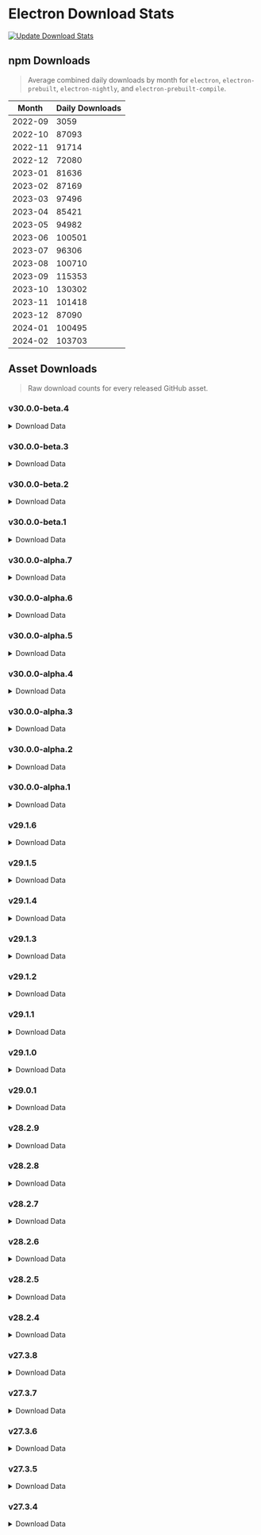 # Electron Download Stats

[![Update Download Stats](https://github.com/electron/download-stats/actions/workflows/schedule.yml/badge.svg)](https://github.com/electron/download-stats/actions/workflows/schedule.yml)

## npm Downloads

> Average combined daily downloads by month for `electron`, `electron-prebuilt`, `electron-nightly`, and `electron-prebuilt-compile`.

Month | Daily Downloads
--- | ---
2022-09 | 3059
2022-10 | 87093
2022-11 | 91714
2022-12 | 72080
2023-01 | 81636
2023-02 | 87169
2023-03 | 97496
2023-04 | 85421
2023-05 | 94982
2023-06 | 100501
2023-07 | 96306
2023-08 | 100710
2023-09 | 115353
2023-10 | 130302
2023-11 | 101418
2023-12 | 87090
2024-01 | 100495
2024-02 | 103703


## Asset Downloads

> Raw download counts for every released GitHub asset.


### v30.0.0-beta.4

<details><summary>Download Data</summary>

File | Downloads
--- | ---
electron-v30.0.0-beta.4-win32-x64.zip | 11
mksnapshot-v30.0.0-beta.4-win32-x64.zip | 8
SHASUMS256.txt | 8
electron-v30.0.0-beta.4-darwin-arm64.zip | 7
electron-v30.0.0-beta.4-darwin-x64.zip | 7
electron-v30.0.0-beta.4-linux-x64.zip | 7
electron-v30.0.0-beta.4-win32-ia32.zip | 7
chromedriver-v30.0.0-beta.4-darwin-arm64.zip | 6
chromedriver-v30.0.0-beta.4-darwin-x64.zip | 6
chromedriver-v30.0.0-beta.4-linux-arm64.zip | 6
chromedriver-v30.0.0-beta.4-linux-armv7l.zip | 6
chromedriver-v30.0.0-beta.4-linux-x64.zip | 6
chromedriver-v30.0.0-beta.4-mas-arm64.zip | 6
chromedriver-v30.0.0-beta.4-mas-x64.zip | 6
chromedriver-v30.0.0-beta.4-win32-arm64.zip | 6
chromedriver-v30.0.0-beta.4-win32-ia32.zip | 6
chromedriver-v30.0.0-beta.4-win32-x64.zip | 6
electron-api.json | 6
electron-v30.0.0-beta.4-darwin-arm64-symbols.zip | 6
electron-v30.0.0-beta.4-darwin-x64-symbols.zip | 6
electron-v30.0.0-beta.4-linux-arm64-debug.zip | 6
electron-v30.0.0-beta.4-linux-arm64-symbols.zip | 6
electron-v30.0.0-beta.4-linux-arm64.zip | 6
electron-v30.0.0-beta.4-linux-armv7l-debug.zip | 6
electron-v30.0.0-beta.4-linux-armv7l-symbols.zip | 6
electron-v30.0.0-beta.4-linux-armv7l.zip | 6
electron-v30.0.0-beta.4-linux-x64-symbols.zip | 6
electron-v30.0.0-beta.4-mas-arm64-symbols.zip | 6
electron-v30.0.0-beta.4-mas-arm64.zip | 6
electron-v30.0.0-beta.4-mas-x64-symbols.zip | 6
electron-v30.0.0-beta.4-mas-x64.zip | 6
electron-v30.0.0-beta.4-win32-arm64-symbols.zip | 6
electron-v30.0.0-beta.4-win32-arm64-toolchain-profile.zip | 6
electron-v30.0.0-beta.4-win32-arm64.zip | 6
electron-v30.0.0-beta.4-win32-ia32-symbols.zip | 6
electron-v30.0.0-beta.4-win32-ia32-toolchain-profile.zip | 6
electron-v30.0.0-beta.4-win32-x64-symbols.zip | 6
electron-v30.0.0-beta.4-win32-x64-toolchain-profile.zip | 6
electron.d.ts | 6
ffmpeg-v30.0.0-beta.4-darwin-arm64.zip | 6
ffmpeg-v30.0.0-beta.4-darwin-x64.zip | 6
ffmpeg-v30.0.0-beta.4-linux-arm64.zip | 6
ffmpeg-v30.0.0-beta.4-linux-armv7l.zip | 6
ffmpeg-v30.0.0-beta.4-linux-x64.zip | 6
ffmpeg-v30.0.0-beta.4-mas-arm64.zip | 6
ffmpeg-v30.0.0-beta.4-mas-x64.zip | 6
ffmpeg-v30.0.0-beta.4-win32-arm64.zip | 6
ffmpeg-v30.0.0-beta.4-win32-ia32.zip | 6
ffmpeg-v30.0.0-beta.4-win32-x64.zip | 6
hunspell_dictionaries.zip | 6
libcxx-objects-v30.0.0-beta.4-linux-arm64.zip | 6
libcxx-objects-v30.0.0-beta.4-linux-armv7l.zip | 6
libcxx-objects-v30.0.0-beta.4-linux-x64.zip | 6
libcxxabi_headers.zip | 6
libcxx_headers.zip | 6
mksnapshot-v30.0.0-beta.4-darwin-arm64.zip | 6
mksnapshot-v30.0.0-beta.4-darwin-x64.zip | 6
mksnapshot-v30.0.0-beta.4-linux-arm64-x64.zip | 6
mksnapshot-v30.0.0-beta.4-linux-armv7l-x64.zip | 6
mksnapshot-v30.0.0-beta.4-linux-x64.zip | 6
mksnapshot-v30.0.0-beta.4-mas-arm64.zip | 6
mksnapshot-v30.0.0-beta.4-mas-x64.zip | 6
mksnapshot-v30.0.0-beta.4-win32-arm64-x64.zip | 6
mksnapshot-v30.0.0-beta.4-win32-ia32.zip | 6
electron-v30.0.0-beta.4-darwin-arm64-dsym-snapshot.zip | 1
electron-v30.0.0-beta.4-darwin-arm64-dsym.zip | 1
electron-v30.0.0-beta.4-darwin-x64-dsym-snapshot.zip | 1
electron-v30.0.0-beta.4-darwin-x64-dsym.zip | 1
electron-v30.0.0-beta.4-linux-x64-debug.zip | 1
electron-v30.0.0-beta.4-mas-arm64-dsym-snapshot.zip | 1
electron-v30.0.0-beta.4-mas-arm64-dsym.zip | 1
electron-v30.0.0-beta.4-mas-x64-dsym-snapshot.zip | 1
electron-v30.0.0-beta.4-mas-x64-dsym.zip | 1
electron-v30.0.0-beta.4-win32-arm64-pdb.zip | 1
electron-v30.0.0-beta.4-win32-ia32-pdb.zip | 1
electron-v30.0.0-beta.4-win32-x64-pdb.zip | 1

</details>

### v30.0.0-beta.3

<details><summary>Download Data</summary>

File | Downloads
--- | ---
electron-v30.0.0-beta.3-win32-x64.zip | 235
SHASUMS256.txt | 177
electron-v30.0.0-beta.3-linux-x64.zip | 117
electron-v30.0.0-beta.3-darwin-x64.zip | 60
electron-v30.0.0-beta.3-darwin-arm64.zip | 58
electron-v30.0.0-beta.3-win32-ia32.zip | 51
chromedriver-v30.0.0-beta.3-linux-x64.zip | 42
chromedriver-v30.0.0-beta.3-win32-x64.zip | 33
chromedriver-v30.0.0-beta.3-darwin-arm64.zip | 29
chromedriver-v30.0.0-beta.3-linux-arm64.zip | 26
electron-v30.0.0-beta.3-linux-arm64.zip | 26
electron-v30.0.0-beta.3-win32-arm64.zip | 24
mksnapshot-v30.0.0-beta.3-linux-x64.zip | 23
electron-v30.0.0-beta.3-mas-arm64.zip | 22
electron-v30.0.0-beta.3-mas-x64.zip | 22
mksnapshot-v30.0.0-beta.3-linux-arm64-x64.zip | 22
chromedriver-v30.0.0-beta.3-darwin-x64.zip | 21
chromedriver-v30.0.0-beta.3-linux-armv7l.zip | 21
chromedriver-v30.0.0-beta.3-win32-arm64.zip | 21
electron-v30.0.0-beta.3-linux-armv7l.zip | 21
ffmpeg-v30.0.0-beta.3-win32-x64.zip | 21
chromedriver-v30.0.0-beta.3-win32-ia32.zip | 20
electron-api.json | 20
ffmpeg-v30.0.0-beta.3-win32-ia32.zip | 20
mksnapshot-v30.0.0-beta.3-win32-ia32.zip | 20
mksnapshot-v30.0.0-beta.3-win32-x64.zip | 20
electron-v30.0.0-beta.3-linux-x64-symbols.zip | 19
electron-v30.0.0-beta.3-win32-ia32-toolchain-profile.zip | 19
electron-v30.0.0-beta.3-win32-x64-symbols.zip | 19
electron.d.ts | 19
ffmpeg-v30.0.0-beta.3-linux-x64.zip | 19
ffmpeg-v30.0.0-beta.3-win32-arm64.zip | 19
libcxx-objects-v30.0.0-beta.3-linux-x64.zip | 19
mksnapshot-v30.0.0-beta.3-darwin-x64.zip | 19
mksnapshot-v30.0.0-beta.3-win32-arm64-x64.zip | 19
chromedriver-v30.0.0-beta.3-mas-arm64.zip | 18
chromedriver-v30.0.0-beta.3-mas-x64.zip | 18
electron-v30.0.0-beta.3-darwin-arm64-symbols.zip | 18
electron-v30.0.0-beta.3-darwin-x64-symbols.zip | 18
electron-v30.0.0-beta.3-linux-arm64-debug.zip | 18
electron-v30.0.0-beta.3-linux-arm64-symbols.zip | 18
electron-v30.0.0-beta.3-linux-armv7l-debug.zip | 18
electron-v30.0.0-beta.3-linux-armv7l-symbols.zip | 18
electron-v30.0.0-beta.3-mas-arm64-symbols.zip | 18
electron-v30.0.0-beta.3-mas-x64-symbols.zip | 18
electron-v30.0.0-beta.3-win32-arm64-symbols.zip | 18
electron-v30.0.0-beta.3-win32-arm64-toolchain-profile.zip | 18
electron-v30.0.0-beta.3-win32-ia32-symbols.zip | 18
electron-v30.0.0-beta.3-win32-x64-toolchain-profile.zip | 18
ffmpeg-v30.0.0-beta.3-darwin-arm64.zip | 18
ffmpeg-v30.0.0-beta.3-darwin-x64.zip | 18
ffmpeg-v30.0.0-beta.3-linux-arm64.zip | 18
ffmpeg-v30.0.0-beta.3-linux-armv7l.zip | 18
ffmpeg-v30.0.0-beta.3-mas-arm64.zip | 18
ffmpeg-v30.0.0-beta.3-mas-x64.zip | 18
hunspell_dictionaries.zip | 18
libcxx-objects-v30.0.0-beta.3-linux-arm64.zip | 18
libcxx-objects-v30.0.0-beta.3-linux-armv7l.zip | 18
libcxx_headers.zip | 18
mksnapshot-v30.0.0-beta.3-linux-armv7l-x64.zip | 18
mksnapshot-v30.0.0-beta.3-mas-arm64.zip | 18
mksnapshot-v30.0.0-beta.3-mas-x64.zip | 18
libcxxabi_headers.zip | 17
mksnapshot-v30.0.0-beta.3-darwin-arm64.zip | 17
electron-v30.0.0-beta.3-darwin-arm64-dsym-snapshot.zip | 15
electron-v30.0.0-beta.3-win32-ia32-pdb.zip | 15
electron-v30.0.0-beta.3-darwin-arm64-dsym.zip | 14
electron-v30.0.0-beta.3-darwin-x64-dsym-snapshot.zip | 13
electron-v30.0.0-beta.3-darwin-x64-dsym.zip | 13
electron-v30.0.0-beta.3-mas-arm64-dsym-snapshot.zip | 13
electron-v30.0.0-beta.3-mas-arm64-dsym.zip | 13
electron-v30.0.0-beta.3-mas-x64-dsym-snapshot.zip | 13
electron-v30.0.0-beta.3-mas-x64-dsym.zip | 13
electron-v30.0.0-beta.3-win32-arm64-pdb.zip | 13
electron-v30.0.0-beta.3-win32-x64-pdb.zip | 13
electron-v30.0.0-beta.3-linux-x64-debug.zip | 12

</details>

### v30.0.0-beta.2

<details><summary>Download Data</summary>

File | Downloads
--- | ---
SHASUMS256.txt | 456
electron-v30.0.0-beta.2-linux-x64.zip | 183
electron-v30.0.0-beta.2-win32-x64.zip | 177
electron-v30.0.0-beta.2-darwin-arm64.zip | 159
electron-v30.0.0-beta.2-darwin-x64.zip | 123
chromedriver-v30.0.0-beta.2-darwin-arm64.zip | 97
chromedriver-v30.0.0-beta.2-linux-x64.zip | 95
chromedriver-v30.0.0-beta.2-win32-x64.zip | 80
electron-v30.0.0-beta.2-mas-arm64.zip | 47
electron-v30.0.0-beta.2-mas-x64.zip | 47
electron-v30.0.0-beta.2-win32-ia32.zip | 47
electron-v30.0.0-beta.2-linux-arm64.zip | 41
electron-v30.0.0-beta.2-win32-arm64.zip | 37
mksnapshot-v30.0.0-beta.2-linux-arm64-x64.zip | 27
mksnapshot-v30.0.0-beta.2-linux-x64.zip | 27
chromedriver-v30.0.0-beta.2-win32-ia32.zip | 22
electron-api.json | 22
ffmpeg-v30.0.0-beta.2-win32-x64.zip | 22
electron.d.ts | 21
ffmpeg-v30.0.0-beta.2-win32-ia32.zip | 21
mksnapshot-v30.0.0-beta.2-win32-arm64-x64.zip | 21
mksnapshot-v30.0.0-beta.2-win32-ia32.zip | 21
mksnapshot-v30.0.0-beta.2-win32-x64.zip | 21
chromedriver-v30.0.0-beta.2-darwin-x64.zip | 20
chromedriver-v30.0.0-beta.2-linux-arm64.zip | 20
chromedriver-v30.0.0-beta.2-win32-arm64.zip | 20
electron-v30.0.0-beta.2-darwin-arm64-symbols.zip | 20
electron-v30.0.0-beta.2-linux-armv7l.zip | 20
electron-v30.0.0-beta.2-win32-arm64-symbols.zip | 20
electron-v30.0.0-beta.2-win32-x64-symbols.zip | 20
electron-v30.0.0-beta.2-win32-x64-toolchain-profile.zip | 20
ffmpeg-v30.0.0-beta.2-darwin-x64.zip | 20
ffmpeg-v30.0.0-beta.2-win32-arm64.zip | 20
hunspell_dictionaries.zip | 20
libcxxabi_headers.zip | 20
libcxx_headers.zip | 20
mksnapshot-v30.0.0-beta.2-mas-x64.zip | 20
chromedriver-v30.0.0-beta.2-linux-armv7l.zip | 19
chromedriver-v30.0.0-beta.2-mas-arm64.zip | 19
chromedriver-v30.0.0-beta.2-mas-x64.zip | 19
electron-v30.0.0-beta.2-darwin-x64-symbols.zip | 19
electron-v30.0.0-beta.2-linux-arm64-symbols.zip | 19
electron-v30.0.0-beta.2-linux-armv7l-debug.zip | 19
electron-v30.0.0-beta.2-linux-armv7l-symbols.zip | 19
electron-v30.0.0-beta.2-linux-x64-symbols.zip | 19
electron-v30.0.0-beta.2-mas-arm64-symbols.zip | 19
electron-v30.0.0-beta.2-mas-x64-symbols.zip | 19
electron-v30.0.0-beta.2-win32-arm64-toolchain-profile.zip | 19
electron-v30.0.0-beta.2-win32-ia32-symbols.zip | 19
electron-v30.0.0-beta.2-win32-ia32-toolchain-profile.zip | 19
ffmpeg-v30.0.0-beta.2-darwin-arm64.zip | 19
ffmpeg-v30.0.0-beta.2-linux-arm64.zip | 19
ffmpeg-v30.0.0-beta.2-linux-armv7l.zip | 19
ffmpeg-v30.0.0-beta.2-linux-x64.zip | 19
ffmpeg-v30.0.0-beta.2-mas-arm64.zip | 19
ffmpeg-v30.0.0-beta.2-mas-x64.zip | 19
libcxx-objects-v30.0.0-beta.2-linux-arm64.zip | 19
libcxx-objects-v30.0.0-beta.2-linux-armv7l.zip | 19
libcxx-objects-v30.0.0-beta.2-linux-x64.zip | 19
mksnapshot-v30.0.0-beta.2-darwin-arm64.zip | 19
mksnapshot-v30.0.0-beta.2-darwin-x64.zip | 19
mksnapshot-v30.0.0-beta.2-linux-armv7l-x64.zip | 19
mksnapshot-v30.0.0-beta.2-mas-arm64.zip | 19
electron-v30.0.0-beta.2-linux-arm64-debug.zip | 18
electron-v30.0.0-beta.2-darwin-x64-dsym.zip | 15
electron-v30.0.0-beta.2-darwin-arm64-dsym-snapshot.zip | 14
electron-v30.0.0-beta.2-darwin-arm64-dsym.zip | 14
electron-v30.0.0-beta.2-darwin-x64-dsym-snapshot.zip | 14
electron-v30.0.0-beta.2-linux-x64-debug.zip | 14
electron-v30.0.0-beta.2-mas-arm64-dsym-snapshot.zip | 14
electron-v30.0.0-beta.2-mas-arm64-dsym.zip | 14
electron-v30.0.0-beta.2-mas-x64-dsym.zip | 14
electron-v30.0.0-beta.2-win32-arm64-pdb.zip | 14
electron-v30.0.0-beta.2-win32-ia32-pdb.zip | 14
electron-v30.0.0-beta.2-win32-x64-pdb.zip | 14
electron-v30.0.0-beta.2-mas-x64-dsym-snapshot.zip | 13

</details>

### v30.0.0-beta.1

<details><summary>Download Data</summary>

File | Downloads
--- | ---
electron-v30.0.0-beta.1-win32-x64.zip | 886
SHASUMS256.txt | 250
electron-v30.0.0-beta.1-darwin-arm64.zip | 89
electron-v30.0.0-beta.1-linux-x64.zip | 87
electron-v30.0.0-beta.1-darwin-x64.zip | 77
chromedriver-v30.0.0-beta.1-linux-x64.zip | 52
chromedriver-v30.0.0-beta.1-darwin-arm64.zip | 48
electron-v30.0.0-beta.1-win32-ia32.zip | 47
chromedriver-v30.0.0-beta.1-win32-x64.zip | 39
electron-v30.0.0-beta.1-linux-arm64.zip | 35
electron-v30.0.0-beta.1-mas-x64.zip | 31
mksnapshot-v30.0.0-beta.1-linux-x64.zip | 30
electron-v30.0.0-beta.1-mas-arm64.zip | 29
mksnapshot-v30.0.0-beta.1-linux-arm64-x64.zip | 29
chromedriver-v30.0.0-beta.1-linux-arm64.zip | 24
electron-v30.0.0-beta.1-win32-arm64.zip | 24
chromedriver-v30.0.0-beta.1-win32-ia32.zip | 21
mksnapshot-v30.0.0-beta.1-win32-x64.zip | 21
electron-v30.0.0-beta.1-linux-armv7l.zip | 20
ffmpeg-v30.0.0-beta.1-win32-ia32.zip | 20
ffmpeg-v30.0.0-beta.1-win32-x64.zip | 20
mksnapshot-v30.0.0-beta.1-win32-ia32.zip | 20
chromedriver-v30.0.0-beta.1-linux-armv7l.zip | 19
chromedriver-v30.0.0-beta.1-mas-arm64.zip | 19
chromedriver-v30.0.0-beta.1-win32-arm64.zip | 19
electron-v30.0.0-beta.1-linux-armv7l-symbols.zip | 19
electron-v30.0.0-beta.1-win32-ia32-toolchain-profile.zip | 19
electron-v30.0.0-beta.1-win32-x64-toolchain-profile.zip | 19
electron.d.ts | 19
ffmpeg-v30.0.0-beta.1-darwin-x64.zip | 19
ffmpeg-v30.0.0-beta.1-linux-x64.zip | 19
ffmpeg-v30.0.0-beta.1-win32-arm64.zip | 19
libcxx-objects-v30.0.0-beta.1-linux-x64.zip | 19
libcxxabi_headers.zip | 19
mksnapshot-v30.0.0-beta.1-win32-arm64-x64.zip | 19
chromedriver-v30.0.0-beta.1-darwin-x64.zip | 18
chromedriver-v30.0.0-beta.1-mas-x64.zip | 18
electron-v30.0.0-beta.1-darwin-arm64-symbols.zip | 18
electron-v30.0.0-beta.1-darwin-x64-symbols.zip | 18
electron-v30.0.0-beta.1-linux-arm64-debug.zip | 18
electron-v30.0.0-beta.1-linux-arm64-symbols.zip | 18
electron-v30.0.0-beta.1-linux-armv7l-debug.zip | 18
electron-v30.0.0-beta.1-linux-x64-symbols.zip | 18
electron-v30.0.0-beta.1-mas-arm64-symbols.zip | 18
electron-v30.0.0-beta.1-mas-x64-symbols.zip | 18
electron-v30.0.0-beta.1-win32-arm64-symbols.zip | 18
electron-v30.0.0-beta.1-win32-arm64-toolchain-profile.zip | 18
electron-v30.0.0-beta.1-win32-ia32-symbols.zip | 18
electron-v30.0.0-beta.1-win32-x64-symbols.zip | 18
ffmpeg-v30.0.0-beta.1-darwin-arm64.zip | 18
ffmpeg-v30.0.0-beta.1-linux-arm64.zip | 18
ffmpeg-v30.0.0-beta.1-linux-armv7l.zip | 18
ffmpeg-v30.0.0-beta.1-mas-arm64.zip | 18
ffmpeg-v30.0.0-beta.1-mas-x64.zip | 18
hunspell_dictionaries.zip | 18
libcxx-objects-v30.0.0-beta.1-linux-arm64.zip | 18
libcxx-objects-v30.0.0-beta.1-linux-armv7l.zip | 18
libcxx_headers.zip | 18
mksnapshot-v30.0.0-beta.1-darwin-arm64.zip | 18
mksnapshot-v30.0.0-beta.1-darwin-x64.zip | 18
mksnapshot-v30.0.0-beta.1-linux-armv7l-x64.zip | 18
mksnapshot-v30.0.0-beta.1-mas-arm64.zip | 18
mksnapshot-v30.0.0-beta.1-mas-x64.zip | 18
electron-api.json | 17
electron-v30.0.0-beta.1-darwin-arm64-dsym-snapshot.zip | 14
electron-v30.0.0-beta.1-darwin-arm64-dsym.zip | 13
electron-v30.0.0-beta.1-darwin-x64-dsym-snapshot.zip | 13
electron-v30.0.0-beta.1-darwin-x64-dsym.zip | 13
electron-v30.0.0-beta.1-linux-x64-debug.zip | 13
electron-v30.0.0-beta.1-mas-arm64-dsym-snapshot.zip | 13
electron-v30.0.0-beta.1-mas-arm64-dsym.zip | 13
electron-v30.0.0-beta.1-mas-x64-dsym-snapshot.zip | 13
electron-v30.0.0-beta.1-mas-x64-dsym.zip | 13
electron-v30.0.0-beta.1-win32-arm64-pdb.zip | 13
electron-v30.0.0-beta.1-win32-ia32-pdb.zip | 13
electron-v30.0.0-beta.1-win32-x64-pdb.zip | 13

</details>

### v30.0.0-alpha.7

<details><summary>Download Data</summary>

File | Downloads
--- | ---
electron-v30.0.0-alpha.7-win32-x64.zip | 167
ffmpeg-v30.0.0-alpha.7-win32-x64.zip | 141
electron-v30.0.0-alpha.7-linux-x64.zip | 120
ffmpeg-v30.0.0-alpha.7-linux-x64.zip | 110
SHASUMS256.txt | 98
electron-v30.0.0-alpha.7-win32-ia32.zip | 38
electron-v30.0.0-alpha.7-darwin-arm64.zip | 32
electron-v30.0.0-alpha.7-linux-arm64.zip | 32
mksnapshot-v30.0.0-alpha.7-linux-arm64-x64.zip | 32
mksnapshot-v30.0.0-alpha.7-linux-x64.zip | 32
electron-v30.0.0-alpha.7-darwin-x64.zip | 27
chromedriver-v30.0.0-alpha.7-win32-x64.zip | 26
chromedriver-v30.0.0-alpha.7-linux-arm64.zip | 23
chromedriver-v30.0.0-alpha.7-darwin-arm64.zip | 22
electron-v30.0.0-alpha.7-win32-arm64.zip | 20
chromedriver-v30.0.0-alpha.7-linux-armv7l.zip | 19
chromedriver-v30.0.0-alpha.7-mas-x64.zip | 19
electron-v30.0.0-alpha.7-mas-x64.zip | 19
electron.d.ts | 19
mksnapshot-v30.0.0-alpha.7-win32-x64.zip | 19
chromedriver-v30.0.0-alpha.7-linux-x64.zip | 18
chromedriver-v30.0.0-alpha.7-mas-arm64.zip | 18
chromedriver-v30.0.0-alpha.7-win32-arm64.zip | 18
chromedriver-v30.0.0-alpha.7-win32-ia32.zip | 18
electron-api.json | 18
electron-v30.0.0-alpha.7-mas-arm64.zip | 18
ffmpeg-v30.0.0-alpha.7-linux-arm64.zip | 18
ffmpeg-v30.0.0-alpha.7-win32-arm64.zip | 18
ffmpeg-v30.0.0-alpha.7-win32-ia32.zip | 18
mksnapshot-v30.0.0-alpha.7-win32-arm64-x64.zip | 18
mksnapshot-v30.0.0-alpha.7-win32-ia32.zip | 18
electron-v30.0.0-alpha.7-darwin-arm64-symbols.zip | 17
electron-v30.0.0-alpha.7-darwin-x64-symbols.zip | 17
electron-v30.0.0-alpha.7-linux-arm64-debug.zip | 17
electron-v30.0.0-alpha.7-linux-x64-symbols.zip | 17
electron-v30.0.0-alpha.7-mas-arm64-symbols.zip | 17
electron-v30.0.0-alpha.7-mas-x64-symbols.zip | 17
electron-v30.0.0-alpha.7-win32-arm64-symbols.zip | 17
electron-v30.0.0-alpha.7-win32-arm64-toolchain-profile.zip | 17
electron-v30.0.0-alpha.7-win32-ia32-symbols.zip | 17
electron-v30.0.0-alpha.7-win32-ia32-toolchain-profile.zip | 17
electron-v30.0.0-alpha.7-win32-x64-symbols.zip | 17
electron-v30.0.0-alpha.7-win32-x64-toolchain-profile.zip | 17
ffmpeg-v30.0.0-alpha.7-darwin-arm64.zip | 17
ffmpeg-v30.0.0-alpha.7-darwin-x64.zip | 17
ffmpeg-v30.0.0-alpha.7-linux-armv7l.zip | 17
ffmpeg-v30.0.0-alpha.7-mas-arm64.zip | 17
ffmpeg-v30.0.0-alpha.7-mas-x64.zip | 17
hunspell_dictionaries.zip | 17
libcxx-objects-v30.0.0-alpha.7-linux-arm64.zip | 17
libcxx-objects-v30.0.0-alpha.7-linux-armv7l.zip | 17
libcxx-objects-v30.0.0-alpha.7-linux-x64.zip | 17
libcxxabi_headers.zip | 17
libcxx_headers.zip | 17
mksnapshot-v30.0.0-alpha.7-darwin-arm64.zip | 17
mksnapshot-v30.0.0-alpha.7-darwin-x64.zip | 17
mksnapshot-v30.0.0-alpha.7-linux-armv7l-x64.zip | 17
mksnapshot-v30.0.0-alpha.7-mas-arm64.zip | 17
mksnapshot-v30.0.0-alpha.7-mas-x64.zip | 17
chromedriver-v30.0.0-alpha.7-darwin-x64.zip | 16
electron-v30.0.0-alpha.7-linux-arm64-symbols.zip | 16
electron-v30.0.0-alpha.7-linux-armv7l-debug.zip | 16
electron-v30.0.0-alpha.7-linux-armv7l-symbols.zip | 16
electron-v30.0.0-alpha.7-linux-armv7l.zip | 16
electron-v30.0.0-alpha.7-darwin-arm64-dsym-snapshot.zip | 14
electron-v30.0.0-alpha.7-win32-ia32-pdb.zip | 14
electron-v30.0.0-alpha.7-darwin-arm64-dsym.zip | 13
electron-v30.0.0-alpha.7-darwin-x64-dsym-snapshot.zip | 13
electron-v30.0.0-alpha.7-win32-arm64-pdb.zip | 13
electron-v30.0.0-alpha.7-win32-x64-pdb.zip | 13
electron-v30.0.0-alpha.7-mas-arm64-dsym-snapshot.zip | 12
electron-v30.0.0-alpha.7-mas-arm64-dsym.zip | 12
electron-v30.0.0-alpha.7-mas-x64-dsym-snapshot.zip | 12
electron-v30.0.0-alpha.7-mas-x64-dsym.zip | 12
electron-v30.0.0-alpha.7-darwin-x64-dsym.zip | 11
electron-v30.0.0-alpha.7-linux-x64-debug.zip | 11

</details>

### v30.0.0-alpha.6

<details><summary>Download Data</summary>

File | Downloads
--- | ---
electron-v30.0.0-alpha.6-win32-x64.zip | 150
SHASUMS256.txt | 130
electron-v30.0.0-alpha.6-win32-ia32.zip | 62
electron-v30.0.0-alpha.6-linux-x64.zip | 56
electron-v30.0.0-alpha.6-darwin-arm64.zip | 40
electron-v30.0.0-alpha.6-darwin-x64.zip | 40
electron-v30.0.0-alpha.6-linux-arm64.zip | 38
mksnapshot-v30.0.0-alpha.6-linux-x64.zip | 38
mksnapshot-v30.0.0-alpha.6-linux-arm64-x64.zip | 37
ffmpeg-v30.0.0-alpha.6-win32-x64.zip | 33
ffmpeg-v30.0.0-alpha.6-linux-x64.zip | 30
electron-v30.0.0-alpha.6-win32-arm64.zip | 29
chromedriver-v30.0.0-alpha.6-win32-x64.zip | 24
ffmpeg-v30.0.0-alpha.6-win32-ia32.zip | 22
mksnapshot-v30.0.0-alpha.6-win32-x64.zip | 22
chromedriver-v30.0.0-alpha.6-darwin-x64.zip | 21
chromedriver-v30.0.0-alpha.6-linux-armv7l.zip | 21
chromedriver-v30.0.0-alpha.6-win32-arm64.zip | 21
chromedriver-v30.0.0-alpha.6-win32-ia32.zip | 21
electron-v30.0.0-alpha.6-mas-arm64.zip | 21
electron-v30.0.0-alpha.6-win32-ia32-toolchain-profile.zip | 21
electron-v30.0.0-alpha.6-win32-x64-toolchain-profile.zip | 21
mksnapshot-v30.0.0-alpha.6-win32-ia32.zip | 21
chromedriver-v30.0.0-alpha.6-darwin-arm64.zip | 20
chromedriver-v30.0.0-alpha.6-linux-arm64.zip | 20
chromedriver-v30.0.0-alpha.6-linux-x64.zip | 20
electron-api.json | 20
electron-v30.0.0-alpha.6-darwin-arm64-symbols.zip | 20
electron-v30.0.0-alpha.6-mas-x64.zip | 20
electron-v30.0.0-alpha.6-win32-ia32-symbols.zip | 20
electron-v30.0.0-alpha.6-win32-x64-symbols.zip | 20
electron.d.ts | 20
hunspell_dictionaries.zip | 20
libcxx-objects-v30.0.0-alpha.6-linux-x64.zip | 20
libcxxabi_headers.zip | 20
mksnapshot-v30.0.0-alpha.6-win32-arm64-x64.zip | 20
electron-v30.0.0-alpha.6-darwin-x64-symbols.zip | 19
electron-v30.0.0-alpha.6-linux-arm64-symbols.zip | 19
electron-v30.0.0-alpha.6-linux-armv7l-debug.zip | 19
electron-v30.0.0-alpha.6-linux-armv7l-symbols.zip | 19
electron-v30.0.0-alpha.6-linux-armv7l.zip | 19
electron-v30.0.0-alpha.6-linux-x64-symbols.zip | 19
electron-v30.0.0-alpha.6-mas-arm64-symbols.zip | 19
electron-v30.0.0-alpha.6-win32-arm64-symbols.zip | 19
electron-v30.0.0-alpha.6-win32-arm64-toolchain-profile.zip | 19
ffmpeg-v30.0.0-alpha.6-darwin-arm64.zip | 19
ffmpeg-v30.0.0-alpha.6-darwin-x64.zip | 19
ffmpeg-v30.0.0-alpha.6-linux-arm64.zip | 19
ffmpeg-v30.0.0-alpha.6-mas-x64.zip | 19
ffmpeg-v30.0.0-alpha.6-win32-arm64.zip | 19
libcxx-objects-v30.0.0-alpha.6-linux-arm64.zip | 19
libcxx-objects-v30.0.0-alpha.6-linux-armv7l.zip | 19
libcxx_headers.zip | 19
mksnapshot-v30.0.0-alpha.6-darwin-arm64.zip | 19
mksnapshot-v30.0.0-alpha.6-darwin-x64.zip | 19
mksnapshot-v30.0.0-alpha.6-linux-armv7l-x64.zip | 19
mksnapshot-v30.0.0-alpha.6-mas-x64.zip | 19
chromedriver-v30.0.0-alpha.6-mas-arm64.zip | 18
chromedriver-v30.0.0-alpha.6-mas-x64.zip | 18
electron-v30.0.0-alpha.6-linux-arm64-debug.zip | 18
electron-v30.0.0-alpha.6-mas-x64-symbols.zip | 18
ffmpeg-v30.0.0-alpha.6-linux-armv7l.zip | 18
ffmpeg-v30.0.0-alpha.6-mas-arm64.zip | 18
mksnapshot-v30.0.0-alpha.6-mas-arm64.zip | 18
electron-v30.0.0-alpha.6-win32-x64-pdb.zip | 17
electron-v30.0.0-alpha.6-win32-ia32-pdb.zip | 16
electron-v30.0.0-alpha.6-darwin-arm64-dsym-snapshot.zip | 15
electron-v30.0.0-alpha.6-darwin-arm64-dsym.zip | 14
electron-v30.0.0-alpha.6-darwin-x64-dsym-snapshot.zip | 14
electron-v30.0.0-alpha.6-darwin-x64-dsym.zip | 14
electron-v30.0.0-alpha.6-mas-arm64-dsym-snapshot.zip | 14
electron-v30.0.0-alpha.6-mas-arm64-dsym.zip | 14
electron-v30.0.0-alpha.6-mas-x64-dsym-snapshot.zip | 14
electron-v30.0.0-alpha.6-mas-x64-dsym.zip | 14
electron-v30.0.0-alpha.6-win32-arm64-pdb.zip | 14
electron-v30.0.0-alpha.6-linux-x64-debug.zip | 13

</details>

### v30.0.0-alpha.5

<details><summary>Download Data</summary>

File | Downloads
--- | ---
SHASUMS256.txt | 117
electron-v30.0.0-alpha.5-win32-x64.zip | 114
electron-v30.0.0-alpha.5-linux-x64.zip | 64
electron-v30.0.0-alpha.5-darwin-arm64.zip | 50
electron-v30.0.0-alpha.5-win32-ia32.zip | 46
electron-v30.0.0-alpha.5-linux-arm64.zip | 44
mksnapshot-v30.0.0-alpha.5-linux-x64.zip | 42
mksnapshot-v30.0.0-alpha.5-linux-arm64-x64.zip | 41
chromedriver-v30.0.0-alpha.5-win32-x64.zip | 32
chromedriver-v30.0.0-alpha.5-darwin-arm64.zip | 28
electron-v30.0.0-alpha.5-darwin-x64.zip | 25
electron-v30.0.0-alpha.5-win32-x64-toolchain-profile.zip | 24
chromedriver-v30.0.0-alpha.5-win32-ia32.zip | 23
electron-v30.0.0-alpha.5-linux-arm64-debug.zip | 23
electron-v30.0.0-alpha.5-win32-arm64-toolchain-profile.zip | 23
mksnapshot-v30.0.0-alpha.5-win32-x64.zip | 23
chromedriver-v30.0.0-alpha.5-win32-arm64.zip | 22
electron-v30.0.0-alpha.5-mas-x64.zip | 22
electron.d.ts | 22
ffmpeg-v30.0.0-alpha.5-win32-x64.zip | 22
hunspell_dictionaries.zip | 22
chromedriver-v30.0.0-alpha.5-darwin-x64.zip | 21
chromedriver-v30.0.0-alpha.5-linux-arm64.zip | 21
chromedriver-v30.0.0-alpha.5-linux-x64.zip | 21
chromedriver-v30.0.0-alpha.5-mas-arm64.zip | 21
chromedriver-v30.0.0-alpha.5-mas-x64.zip | 21
ffmpeg-v30.0.0-alpha.5-win32-ia32.zip | 21
libcxxabi_headers.zip | 21
libcxx_headers.zip | 21
mksnapshot-v30.0.0-alpha.5-darwin-x64.zip | 21
mksnapshot-v30.0.0-alpha.5-win32-ia32.zip | 21
chromedriver-v30.0.0-alpha.5-linux-armv7l.zip | 20
electron-v30.0.0-alpha.5-linux-arm64-symbols.zip | 20
electron-v30.0.0-alpha.5-mas-arm64.zip | 20
electron-v30.0.0-alpha.5-win32-arm64.zip | 20
electron-v30.0.0-alpha.5-win32-ia32-symbols.zip | 20
electron-v30.0.0-alpha.5-win32-ia32-toolchain-profile.zip | 20
electron-v30.0.0-alpha.5-win32-x64-symbols.zip | 20
ffmpeg-v30.0.0-alpha.5-darwin-arm64.zip | 20
ffmpeg-v30.0.0-alpha.5-darwin-x64.zip | 20
ffmpeg-v30.0.0-alpha.5-linux-x64.zip | 20
ffmpeg-v30.0.0-alpha.5-win32-arm64.zip | 20
libcxx-objects-v30.0.0-alpha.5-linux-x64.zip | 20
mksnapshot-v30.0.0-alpha.5-darwin-arm64.zip | 20
mksnapshot-v30.0.0-alpha.5-win32-arm64-x64.zip | 20
electron-api.json | 19
electron-v30.0.0-alpha.5-darwin-arm64-symbols.zip | 19
electron-v30.0.0-alpha.5-darwin-x64-symbols.zip | 19
electron-v30.0.0-alpha.5-linux-armv7l-debug.zip | 19
electron-v30.0.0-alpha.5-linux-armv7l-symbols.zip | 19
electron-v30.0.0-alpha.5-linux-armv7l.zip | 19
electron-v30.0.0-alpha.5-linux-x64-symbols.zip | 19
electron-v30.0.0-alpha.5-mas-arm64-symbols.zip | 19
electron-v30.0.0-alpha.5-mas-x64-symbols.zip | 19
electron-v30.0.0-alpha.5-win32-arm64-symbols.zip | 19
ffmpeg-v30.0.0-alpha.5-linux-arm64.zip | 19
ffmpeg-v30.0.0-alpha.5-linux-armv7l.zip | 19
ffmpeg-v30.0.0-alpha.5-mas-arm64.zip | 19
ffmpeg-v30.0.0-alpha.5-mas-x64.zip | 19
libcxx-objects-v30.0.0-alpha.5-linux-arm64.zip | 19
libcxx-objects-v30.0.0-alpha.5-linux-armv7l.zip | 19
mksnapshot-v30.0.0-alpha.5-linux-armv7l-x64.zip | 19
mksnapshot-v30.0.0-alpha.5-mas-arm64.zip | 19
mksnapshot-v30.0.0-alpha.5-mas-x64.zip | 19
electron-v30.0.0-alpha.5-darwin-arm64-dsym-snapshot.zip | 18
electron-v30.0.0-alpha.5-win32-x64-pdb.zip | 17
electron-v30.0.0-alpha.5-win32-ia32-pdb.zip | 16
electron-v30.0.0-alpha.5-darwin-arm64-dsym.zip | 15
electron-v30.0.0-alpha.5-darwin-x64-dsym.zip | 15
electron-v30.0.0-alpha.5-darwin-x64-dsym-snapshot.zip | 14
electron-v30.0.0-alpha.5-linux-x64-debug.zip | 14
electron-v30.0.0-alpha.5-mas-arm64-dsym-snapshot.zip | 14
electron-v30.0.0-alpha.5-mas-arm64-dsym.zip | 14
electron-v30.0.0-alpha.5-mas-x64-dsym-snapshot.zip | 14
electron-v30.0.0-alpha.5-mas-x64-dsym.zip | 14
electron-v30.0.0-alpha.5-win32-arm64-pdb.zip | 14

</details>

### v30.0.0-alpha.4

<details><summary>Download Data</summary>

File | Downloads
--- | ---
electron-v30.0.0-alpha.4-linux-x64.zip | 569
electron-v30.0.0-alpha.4-win32-x64.zip | 297
SHASUMS256.txt | 116
electron-v30.0.0-alpha.4-win32-ia32.zip | 57
electron-v30.0.0-alpha.4-linux-arm64.zip | 45
mksnapshot-v30.0.0-alpha.4-linux-x64.zip | 45
mksnapshot-v30.0.0-alpha.4-linux-arm64-x64.zip | 44
electron-v30.0.0-alpha.4-darwin-arm64.zip | 34
chromedriver-v30.0.0-alpha.4-darwin-arm64.zip | 32
chromedriver-v30.0.0-alpha.4-win32-x64.zip | 31
chromedriver-v30.0.0-alpha.4-linux-arm64.zip | 27
chromedriver-v30.0.0-alpha.4-win32-arm64.zip | 26
chromedriver-v30.0.0-alpha.4-darwin-x64.zip | 24
electron-v30.0.0-alpha.4-win32-arm64.zip | 24
electron-v30.0.0-alpha.4-darwin-x64.zip | 23
mksnapshot-v30.0.0-alpha.4-win32-x64.zip | 23
chromedriver-v30.0.0-alpha.4-linux-armv7l.zip | 22
chromedriver-v30.0.0-alpha.4-win32-ia32.zip | 22
ffmpeg-v30.0.0-alpha.4-win32-ia32.zip | 22
ffmpeg-v30.0.0-alpha.4-win32-x64.zip | 22
mksnapshot-v30.0.0-alpha.4-win32-ia32.zip | 22
chromedriver-v30.0.0-alpha.4-mas-arm64.zip | 21
electron-v30.0.0-alpha.4-linux-arm64-debug.zip | 21
electron-v30.0.0-alpha.4-mas-x64.zip | 21
electron-v30.0.0-alpha.4-win32-ia32-toolchain-profile.zip | 21
electron-v30.0.0-alpha.4-win32-x64-symbols.zip | 21
electron-v30.0.0-alpha.4-win32-x64-toolchain-profile.zip | 21
ffmpeg-v30.0.0-alpha.4-linux-arm64.zip | 21
libcxx-objects-v30.0.0-alpha.4-linux-armv7l.zip | 21
chromedriver-v30.0.0-alpha.4-linux-x64.zip | 20
chromedriver-v30.0.0-alpha.4-mas-x64.zip | 20
electron-v30.0.0-alpha.4-darwin-x64-symbols.zip | 20
electron-v30.0.0-alpha.4-linux-arm64-symbols.zip | 20
electron-v30.0.0-alpha.4-linux-x64-symbols.zip | 20
electron-v30.0.0-alpha.4-mas-arm64.zip | 20
electron-v30.0.0-alpha.4-win32-arm64-toolchain-profile.zip | 20
electron-v30.0.0-alpha.4-win32-ia32-symbols.zip | 20
electron.d.ts | 20
ffmpeg-v30.0.0-alpha.4-linux-x64.zip | 20
ffmpeg-v30.0.0-alpha.4-mas-arm64.zip | 20
hunspell_dictionaries.zip | 20
libcxx-objects-v30.0.0-alpha.4-linux-x64.zip | 20
mksnapshot-v30.0.0-alpha.4-darwin-arm64.zip | 20
mksnapshot-v30.0.0-alpha.4-linux-armv7l-x64.zip | 20
mksnapshot-v30.0.0-alpha.4-win32-arm64-x64.zip | 20
electron-api.json | 19
electron-v30.0.0-alpha.4-darwin-arm64-symbols.zip | 19
electron-v30.0.0-alpha.4-linux-armv7l-debug.zip | 19
electron-v30.0.0-alpha.4-linux-armv7l-symbols.zip | 19
electron-v30.0.0-alpha.4-linux-armv7l.zip | 19
electron-v30.0.0-alpha.4-mas-arm64-symbols.zip | 19
electron-v30.0.0-alpha.4-mas-x64-symbols.zip | 19
electron-v30.0.0-alpha.4-win32-arm64-symbols.zip | 19
ffmpeg-v30.0.0-alpha.4-darwin-arm64.zip | 19
ffmpeg-v30.0.0-alpha.4-darwin-x64.zip | 19
ffmpeg-v30.0.0-alpha.4-linux-armv7l.zip | 19
ffmpeg-v30.0.0-alpha.4-mas-x64.zip | 19
ffmpeg-v30.0.0-alpha.4-win32-arm64.zip | 19
libcxx-objects-v30.0.0-alpha.4-linux-arm64.zip | 19
libcxxabi_headers.zip | 19
libcxx_headers.zip | 19
mksnapshot-v30.0.0-alpha.4-darwin-x64.zip | 19
mksnapshot-v30.0.0-alpha.4-mas-arm64.zip | 19
mksnapshot-v30.0.0-alpha.4-mas-x64.zip | 19
electron-v30.0.0-alpha.4-darwin-arm64-dsym-snapshot.zip | 18
electron-v30.0.0-alpha.4-mas-arm64-dsym.zip | 17
electron-v30.0.0-alpha.4-win32-x64-pdb.zip | 17
electron-v30.0.0-alpha.4-mas-x64-dsym.zip | 16
electron-v30.0.0-alpha.4-darwin-x64-dsym-snapshot.zip | 15
electron-v30.0.0-alpha.4-linux-x64-debug.zip | 15
electron-v30.0.0-alpha.4-win32-ia32-pdb.zip | 15
electron-v30.0.0-alpha.4-darwin-arm64-dsym.zip | 14
electron-v30.0.0-alpha.4-darwin-x64-dsym.zip | 14
electron-v30.0.0-alpha.4-mas-arm64-dsym-snapshot.zip | 14
electron-v30.0.0-alpha.4-mas-x64-dsym-snapshot.zip | 14
electron-v30.0.0-alpha.4-win32-arm64-pdb.zip | 14

</details>

### v30.0.0-alpha.3

<details><summary>Download Data</summary>

File | Downloads
--- | ---
electron-v30.0.0-alpha.3-win32-x64.zip | 142
SHASUMS256.txt | 137
electron-v30.0.0-alpha.3-linux-x64.zip | 95
electron-v30.0.0-alpha.3-darwin-arm64.zip | 62
electron-v30.0.0-alpha.3-linux-arm64.zip | 50
mksnapshot-v30.0.0-alpha.3-linux-x64.zip | 50
mksnapshot-v30.0.0-alpha.3-linux-arm64-x64.zip | 48
chromedriver-v30.0.0-alpha.3-linux-arm64.zip | 31
chromedriver-v30.0.0-alpha.3-win32-x64.zip | 31
electron-v30.0.0-alpha.3-darwin-x64.zip | 31
chromedriver-v30.0.0-alpha.3-darwin-arm64.zip | 30
electron-v30.0.0-alpha.3-win32-ia32.zip | 29
electron-v30.0.0-alpha.3-mas-x64.zip | 27
electron-v30.0.0-alpha.3-win32-arm64.zip | 24
electron-v30.0.0-alpha.3-mas-arm64.zip | 23
ffmpeg-v30.0.0-alpha.3-win32-x64.zip | 23
mksnapshot-v30.0.0-alpha.3-win32-x64.zip | 23
chromedriver-v30.0.0-alpha.3-linux-x64.zip | 22
chromedriver-v30.0.0-alpha.3-win32-arm64.zip | 22
chromedriver-v30.0.0-alpha.3-win32-ia32.zip | 21
electron-v30.0.0-alpha.3-linux-arm64-symbols.zip | 21
electron-v30.0.0-alpha.3-win32-x64-symbols.zip | 21
ffmpeg-v30.0.0-alpha.3-linux-x64.zip | 21
ffmpeg-v30.0.0-alpha.3-win32-arm64.zip | 21
ffmpeg-v30.0.0-alpha.3-win32-ia32.zip | 21
mksnapshot-v30.0.0-alpha.3-darwin-x64.zip | 21
chromedriver-v30.0.0-alpha.3-darwin-x64.zip | 20
electron-v30.0.0-alpha.3-linux-armv7l.zip | 20
electron-v30.0.0-alpha.3-linux-x64-symbols.zip | 20
electron-v30.0.0-alpha.3-win32-arm64-symbols.zip | 20
electron-v30.0.0-alpha.3-win32-ia32-toolchain-profile.zip | 20
electron-v30.0.0-alpha.3-win32-x64-toolchain-profile.zip | 20
electron.d.ts | 20
ffmpeg-v30.0.0-alpha.3-darwin-arm64.zip | 20
libcxx-objects-v30.0.0-alpha.3-linux-arm64.zip | 20
libcxx-objects-v30.0.0-alpha.3-linux-x64.zip | 20
mksnapshot-v30.0.0-alpha.3-win32-arm64-x64.zip | 20
mksnapshot-v30.0.0-alpha.3-win32-ia32.zip | 20
chromedriver-v30.0.0-alpha.3-linux-armv7l.zip | 19
chromedriver-v30.0.0-alpha.3-mas-arm64.zip | 19
chromedriver-v30.0.0-alpha.3-mas-x64.zip | 19
electron-api.json | 19
electron-v30.0.0-alpha.3-darwin-arm64-symbols.zip | 19
electron-v30.0.0-alpha.3-darwin-x64-symbols.zip | 19
electron-v30.0.0-alpha.3-linux-arm64-debug.zip | 19
electron-v30.0.0-alpha.3-linux-armv7l-debug.zip | 19
electron-v30.0.0-alpha.3-linux-armv7l-symbols.zip | 19
electron-v30.0.0-alpha.3-mas-arm64-symbols.zip | 19
electron-v30.0.0-alpha.3-mas-x64-symbols.zip | 19
electron-v30.0.0-alpha.3-win32-ia32-symbols.zip | 19
ffmpeg-v30.0.0-alpha.3-darwin-x64.zip | 19
ffmpeg-v30.0.0-alpha.3-linux-arm64.zip | 19
ffmpeg-v30.0.0-alpha.3-linux-armv7l.zip | 19
ffmpeg-v30.0.0-alpha.3-mas-arm64.zip | 19
ffmpeg-v30.0.0-alpha.3-mas-x64.zip | 19
hunspell_dictionaries.zip | 19
libcxx-objects-v30.0.0-alpha.3-linux-armv7l.zip | 19
libcxxabi_headers.zip | 19
libcxx_headers.zip | 19
mksnapshot-v30.0.0-alpha.3-darwin-arm64.zip | 19
mksnapshot-v30.0.0-alpha.3-linux-armv7l-x64.zip | 19
mksnapshot-v30.0.0-alpha.3-mas-arm64.zip | 19
mksnapshot-v30.0.0-alpha.3-mas-x64.zip | 19
electron-v30.0.0-alpha.3-win32-arm64-toolchain-profile.zip | 18
electron-v30.0.0-alpha.3-darwin-arm64-dsym-snapshot.zip | 16
electron-v30.0.0-alpha.3-darwin-x64-dsym-snapshot.zip | 16
electron-v30.0.0-alpha.3-win32-x64-pdb.zip | 16
electron-v30.0.0-alpha.3-darwin-arm64-dsym.zip | 15
electron-v30.0.0-alpha.3-darwin-x64-dsym.zip | 15
electron-v30.0.0-alpha.3-linux-x64-debug.zip | 15
electron-v30.0.0-alpha.3-mas-arm64-dsym.zip | 15
electron-v30.0.0-alpha.3-mas-arm64-dsym-snapshot.zip | 14
electron-v30.0.0-alpha.3-mas-x64-dsym.zip | 14
electron-v30.0.0-alpha.3-win32-ia32-pdb.zip | 14
electron-v30.0.0-alpha.3-mas-x64-dsym-snapshot.zip | 13
electron-v30.0.0-alpha.3-win32-arm64-pdb.zip | 13

</details>

### v30.0.0-alpha.2

<details><summary>Download Data</summary>

File | Downloads
--- | ---
SHASUMS256.txt | 166
electron-v30.0.0-alpha.2-win32-x64.zip | 110
electron-v30.0.0-alpha.2-linux-x64.zip | 65
mksnapshot-v30.0.0-alpha.2-linux-x64.zip | 51
electron-v30.0.0-alpha.2-linux-arm64.zip | 50
mksnapshot-v30.0.0-alpha.2-linux-arm64-x64.zip | 50
electron-v30.0.0-alpha.2-darwin-arm64.zip | 43
electron-v30.0.0-alpha.2-win32-ia32.zip | 43
electron-v30.0.0-alpha.2-darwin-x64.zip | 32
chromedriver-v30.0.0-alpha.2-linux-x64.zip | 27
electron-v30.0.0-alpha.2-mas-x64.zip | 26
chromedriver-v30.0.0-alpha.2-darwin-arm64.zip | 25
chromedriver-v30.0.0-alpha.2-linux-arm64.zip | 23
electron-v30.0.0-alpha.2-mas-arm64.zip | 23
chromedriver-v30.0.0-alpha.2-linux-armv7l.zip | 22
chromedriver-v30.0.0-alpha.2-win32-x64.zip | 22
electron-v30.0.0-alpha.2-win32-arm64.zip | 22
mksnapshot-v30.0.0-alpha.2-win32-x64.zip | 22
ffmpeg-v30.0.0-alpha.2-win32-ia32.zip | 21
ffmpeg-v30.0.0-alpha.2-win32-x64.zip | 21
mksnapshot-v30.0.0-alpha.2-win32-ia32.zip | 21
chromedriver-v30.0.0-alpha.2-win32-ia32.zip | 20
electron-v30.0.0-alpha.2-win32-x64-toolchain-profile.zip | 20
electron.d.ts | 20
ffmpeg-v30.0.0-alpha.2-linux-x64.zip | 20
ffmpeg-v30.0.0-alpha.2-win32-arm64.zip | 20
libcxx-objects-v30.0.0-alpha.2-linux-x64.zip | 20
mksnapshot-v30.0.0-alpha.2-win32-arm64-x64.zip | 20
chromedriver-v30.0.0-alpha.2-darwin-x64.zip | 19
chromedriver-v30.0.0-alpha.2-mas-x64.zip | 19
chromedriver-v30.0.0-alpha.2-win32-arm64.zip | 19
electron-v30.0.0-alpha.2-darwin-arm64-symbols.zip | 19
electron-v30.0.0-alpha.2-linux-arm64-debug.zip | 19
electron-v30.0.0-alpha.2-linux-arm64-symbols.zip | 19
electron-v30.0.0-alpha.2-linux-armv7l-debug.zip | 19
electron-v30.0.0-alpha.2-linux-armv7l-symbols.zip | 19
electron-v30.0.0-alpha.2-linux-armv7l.zip | 19
electron-v30.0.0-alpha.2-linux-x64-symbols.zip | 19
electron-v30.0.0-alpha.2-mas-arm64-symbols.zip | 19
electron-v30.0.0-alpha.2-mas-x64-symbols.zip | 19
electron-v30.0.0-alpha.2-win32-arm64-symbols.zip | 19
electron-v30.0.0-alpha.2-win32-arm64-toolchain-profile.zip | 19
electron-v30.0.0-alpha.2-win32-ia32-toolchain-profile.zip | 19
ffmpeg-v30.0.0-alpha.2-darwin-arm64.zip | 19
ffmpeg-v30.0.0-alpha.2-darwin-x64.zip | 19
ffmpeg-v30.0.0-alpha.2-linux-arm64.zip | 19
ffmpeg-v30.0.0-alpha.2-linux-armv7l.zip | 19
ffmpeg-v30.0.0-alpha.2-mas-arm64.zip | 19
ffmpeg-v30.0.0-alpha.2-mas-x64.zip | 19
hunspell_dictionaries.zip | 19
libcxx-objects-v30.0.0-alpha.2-linux-arm64.zip | 19
libcxx-objects-v30.0.0-alpha.2-linux-armv7l.zip | 19
libcxxabi_headers.zip | 19
libcxx_headers.zip | 19
mksnapshot-v30.0.0-alpha.2-darwin-arm64.zip | 19
mksnapshot-v30.0.0-alpha.2-darwin-x64.zip | 19
mksnapshot-v30.0.0-alpha.2-linux-armv7l-x64.zip | 19
mksnapshot-v30.0.0-alpha.2-mas-arm64.zip | 19
mksnapshot-v30.0.0-alpha.2-mas-x64.zip | 19
chromedriver-v30.0.0-alpha.2-mas-arm64.zip | 18
electron-v30.0.0-alpha.2-darwin-x64-symbols.zip | 18
electron-v30.0.0-alpha.2-win32-ia32-symbols.zip | 18
electron-v30.0.0-alpha.2-win32-x64-symbols.zip | 18
electron-api.json | 17
electron-v30.0.0-alpha.2-darwin-x64-dsym-snapshot.zip | 15
electron-v30.0.0-alpha.2-darwin-x64-dsym.zip | 14
electron-v30.0.0-alpha.2-linux-x64-debug.zip | 14
electron-v30.0.0-alpha.2-mas-arm64-dsym-snapshot.zip | 14
electron-v30.0.0-alpha.2-mas-arm64-dsym.zip | 14
electron-v30.0.0-alpha.2-mas-x64-dsym-snapshot.zip | 14
electron-v30.0.0-alpha.2-mas-x64-dsym.zip | 14
electron-v30.0.0-alpha.2-win32-ia32-pdb.zip | 14
electron-v30.0.0-alpha.2-darwin-arm64-dsym-snapshot.zip | 13
electron-v30.0.0-alpha.2-darwin-arm64-dsym.zip | 13
electron-v30.0.0-alpha.2-win32-arm64-pdb.zip | 13
electron-v30.0.0-alpha.2-win32-x64-pdb.zip | 13

</details>

### v30.0.0-alpha.1

<details><summary>Download Data</summary>

File | Downloads
--- | ---
SHASUMS256.txt | 217
electron-v30.0.0-alpha.1-win32-x64.zip | 181
electron-v30.0.0-alpha.1-linux-x64.zip | 114
electron-v30.0.0-alpha.1-darwin-arm64.zip | 67
mksnapshot-v30.0.0-alpha.1-linux-x64.zip | 65
electron-v30.0.0-alpha.1-linux-arm64.zip | 63
mksnapshot-v30.0.0-alpha.1-linux-arm64-x64.zip | 60
electron-v30.0.0-alpha.1-darwin-x64.zip | 41
electron-v30.0.0-alpha.1-win32-ia32.zip | 40
chromedriver-v30.0.0-alpha.1-darwin-arm64.zip | 36
chromedriver-v30.0.0-alpha.1-linux-x64.zip | 34
chromedriver-v30.0.0-alpha.1-win32-x64.zip | 33
electron-v30.0.0-alpha.1-win32-x64-toolchain-profile.zip | 33
electron-v30.0.0-alpha.1-win32-ia32-toolchain-profile.zip | 32
electron-v30.0.0-alpha.1-linux-armv7l-debug.zip | 31
electron-v30.0.0-alpha.1-mas-x64.zip | 30
electron-v30.0.0-alpha.1-win32-arm64.zip | 30
ffmpeg-v30.0.0-alpha.1-win32-x64.zip | 30
mksnapshot-v30.0.0-alpha.1-win32-x64.zip | 30
chromedriver-v30.0.0-alpha.1-darwin-x64.zip | 29
electron-v30.0.0-alpha.1-mas-arm64.zip | 28
chromedriver-v30.0.0-alpha.1-linux-arm64.zip | 27
chromedriver-v30.0.0-alpha.1-linux-armv7l.zip | 26
ffmpeg-v30.0.0-alpha.1-win32-ia32.zip | 26
electron-v30.0.0-alpha.1-darwin-arm64-symbols.zip | 25
electron.d.ts | 25
ffmpeg-v30.0.0-alpha.1-linux-x64.zip | 25
libcxx-objects-v30.0.0-alpha.1-linux-x64.zip | 25
mksnapshot-v30.0.0-alpha.1-linux-armv7l-x64.zip | 25
mksnapshot-v30.0.0-alpha.1-win32-ia32.zip | 25
chromedriver-v30.0.0-alpha.1-win32-arm64.zip | 24
chromedriver-v30.0.0-alpha.1-win32-ia32.zip | 24
electron-v30.0.0-alpha.1-linux-arm64-symbols.zip | 24
electron-v30.0.0-alpha.1-linux-x64-symbols.zip | 24
electron-v30.0.0-alpha.1-win32-ia32-symbols.zip | 24
hunspell_dictionaries.zip | 24
libcxxabi_headers.zip | 24
libcxx_headers.zip | 24
mksnapshot-v30.0.0-alpha.1-win32-arm64-x64.zip | 24
chromedriver-v30.0.0-alpha.1-mas-arm64.zip | 23
chromedriver-v30.0.0-alpha.1-mas-x64.zip | 23
electron-v30.0.0-alpha.1-darwin-x64-symbols.zip | 23
electron-v30.0.0-alpha.1-linux-armv7l-symbols.zip | 23
electron-v30.0.0-alpha.1-linux-armv7l.zip | 23
electron-v30.0.0-alpha.1-mas-arm64-symbols.zip | 23
electron-v30.0.0-alpha.1-mas-x64-symbols.zip | 23
electron-v30.0.0-alpha.1-win32-arm64-symbols.zip | 23
electron-v30.0.0-alpha.1-win32-arm64-toolchain-profile.zip | 23
electron-v30.0.0-alpha.1-win32-x64-symbols.zip | 23
ffmpeg-v30.0.0-alpha.1-darwin-arm64.zip | 23
ffmpeg-v30.0.0-alpha.1-darwin-x64.zip | 23
ffmpeg-v30.0.0-alpha.1-linux-arm64.zip | 23
ffmpeg-v30.0.0-alpha.1-linux-armv7l.zip | 23
ffmpeg-v30.0.0-alpha.1-mas-arm64.zip | 23
ffmpeg-v30.0.0-alpha.1-mas-x64.zip | 23
ffmpeg-v30.0.0-alpha.1-win32-arm64.zip | 23
libcxx-objects-v30.0.0-alpha.1-linux-armv7l.zip | 23
mksnapshot-v30.0.0-alpha.1-darwin-arm64.zip | 23
mksnapshot-v30.0.0-alpha.1-darwin-x64.zip | 23
mksnapshot-v30.0.0-alpha.1-mas-arm64.zip | 23
mksnapshot-v30.0.0-alpha.1-mas-x64.zip | 23
electron-api.json | 22
electron-v30.0.0-alpha.1-linux-arm64-debug.zip | 22
libcxx-objects-v30.0.0-alpha.1-linux-arm64.zip | 22
electron-v30.0.0-alpha.1-darwin-arm64-dsym-snapshot.zip | 21
electron-v30.0.0-alpha.1-linux-x64-debug.zip | 19
electron-v30.0.0-alpha.1-mas-arm64-dsym.zip | 19
electron-v30.0.0-alpha.1-win32-ia32-pdb.zip | 18
electron-v30.0.0-alpha.1-win32-x64-pdb.zip | 18
electron-v30.0.0-alpha.1-mas-arm64-dsym-snapshot.zip | 16
electron-v30.0.0-alpha.1-mas-x64-dsym-snapshot.zip | 16
electron-v30.0.0-alpha.1-win32-arm64-pdb.zip | 16
electron-v30.0.0-alpha.1-darwin-arm64-dsym.zip | 15
electron-v30.0.0-alpha.1-darwin-x64-dsym-snapshot.zip | 15
electron-v30.0.0-alpha.1-darwin-x64-dsym.zip | 15
electron-v30.0.0-alpha.1-mas-x64-dsym.zip | 15

</details>

### v29.1.6

<details><summary>Download Data</summary>

File | Downloads
--- | ---
electron-v29.1.6-win32-x64.zip | 5901
electron-v29.1.6-linux-x64.zip | 5096
electron-v29.1.6-darwin-arm64.zip | 1502
electron-v29.1.6-darwin-x64.zip | 1224
SHASUMS256.txt | 1145
electron-v29.1.6-linux-arm64.zip | 264
electron-v29.1.6-win32-ia32.zip | 260
chromedriver-v29.1.6-win32-x64.zip | 136
electron-v29.1.6-win32-arm64.zip | 118
electron-v29.1.6-linux-armv7l.zip | 69
chromedriver-v29.1.6-linux-x64.zip | 66
chromedriver-v29.1.6-darwin-x64.zip | 65
chromedriver-v29.1.6-darwin-arm64.zip | 59
electron-v29.1.6-mas-arm64.zip | 58
chromedriver-v29.1.6-linux-arm64.zip | 47
electron-v29.1.6-mas-x64.zip | 44
mksnapshot-v29.1.6-linux-x64.zip | 38
electron-api.json | 35
electron-v29.1.6-win32-x64-symbols.zip | 35
electron-v29.1.6-win32-ia32-symbols.zip | 33
mksnapshot-v29.1.6-win32-x64.zip | 32
chromedriver-v29.1.6-win32-ia32.zip | 31
chromedriver-v29.1.6-win32-arm64.zip | 29
electron-v29.1.6-win32-ia32-pdb.zip | 29
ffmpeg-v29.1.6-win32-x64.zip | 29
electron-v29.1.6-win32-x64-pdb.zip | 28
chromedriver-v29.1.6-linux-armv7l.zip | 24
chromedriver-v29.1.6-mas-x64.zip | 24
electron-v29.1.6-win32-x64-toolchain-profile.zip | 24
electron.d.ts | 24
mksnapshot-v29.1.6-darwin-x64.zip | 24
electron-v29.1.6-darwin-x64-symbols.zip | 23
electron-v29.1.6-win32-ia32-toolchain-profile.zip | 23
ffmpeg-v29.1.6-win32-ia32.zip | 23
mksnapshot-v29.1.6-win32-ia32.zip | 23
chromedriver-v29.1.6-mas-arm64.zip | 22
electron-v29.1.6-darwin-arm64-symbols.zip | 22
ffmpeg-v29.1.6-linux-x64.zip | 22
mksnapshot-v29.1.6-linux-arm64-x64.zip | 22
electron-v29.1.6-mas-x64-symbols.zip | 21
hunspell_dictionaries.zip | 21
libcxx-objects-v29.1.6-linux-x64.zip | 21
electron-v29.1.6-linux-arm64-symbols.zip | 20
electron-v29.1.6-linux-armv7l-symbols.zip | 20
electron-v29.1.6-linux-x64-symbols.zip | 20
electron-v29.1.6-mas-arm64-symbols.zip | 20
electron-v29.1.6-win32-arm64-symbols.zip | 20
ffmpeg-v29.1.6-darwin-x64.zip | 20
ffmpeg-v29.1.6-linux-armv7l.zip | 20
libcxxabi_headers.zip | 20
libcxx_headers.zip | 20
electron-v29.1.6-darwin-arm64-dsym-snapshot.zip | 19
electron-v29.1.6-linux-arm64-debug.zip | 19
electron-v29.1.6-linux-armv7l-debug.zip | 19
electron-v29.1.6-win32-arm64-toolchain-profile.zip | 19
ffmpeg-v29.1.6-darwin-arm64.zip | 19
ffmpeg-v29.1.6-linux-arm64.zip | 19
ffmpeg-v29.1.6-mas-arm64.zip | 19
ffmpeg-v29.1.6-mas-x64.zip | 19
ffmpeg-v29.1.6-win32-arm64.zip | 19
libcxx-objects-v29.1.6-linux-arm64.zip | 19
libcxx-objects-v29.1.6-linux-armv7l.zip | 19
mksnapshot-v29.1.6-darwin-arm64.zip | 19
mksnapshot-v29.1.6-linux-armv7l-x64.zip | 19
mksnapshot-v29.1.6-mas-arm64.zip | 19
mksnapshot-v29.1.6-mas-x64.zip | 19
mksnapshot-v29.1.6-win32-arm64-x64.zip | 19
electron-v29.1.6-darwin-arm64-dsym.zip | 16
electron-v29.1.6-linux-x64-debug.zip | 16
electron-v29.1.6-darwin-x64-dsym-snapshot.zip | 15
electron-v29.1.6-darwin-x64-dsym.zip | 15
electron-v29.1.6-mas-arm64-dsym-snapshot.zip | 14
electron-v29.1.6-mas-arm64-dsym.zip | 14
electron-v29.1.6-mas-x64-dsym-snapshot.zip | 14
electron-v29.1.6-mas-x64-dsym.zip | 14
electron-v29.1.6-win32-arm64-pdb.zip | 14

</details>

### v29.1.5

<details><summary>Download Data</summary>

File | Downloads
--- | ---
electron-v29.1.5-linux-x64.zip | 28423
electron-v29.1.5-win32-x64.zip | 22503
electron-v29.1.5-darwin-arm64.zip | 6264
SHASUMS256.txt | 6262
electron-v29.1.5-darwin-x64.zip | 5775
electron-v29.1.5-win32-ia32.zip | 1117
electron-v29.1.5-linux-arm64.zip | 964
electron-v29.1.5-win32-arm64.zip | 535
chromedriver-v29.1.5-win32-x64.zip | 408
chromedriver-v29.1.5-linux-x64.zip | 302
electron-v29.1.5-linux-armv7l.zip | 228
electron-v29.1.5-mas-arm64.zip | 175
electron-v29.1.5-mas-x64.zip | 159
chromedriver-v29.1.5-darwin-x64.zip | 146
chromedriver-v29.1.5-darwin-arm64.zip | 145
chromedriver-v29.1.5-linux-arm64.zip | 77
mksnapshot-v29.1.5-linux-x64.zip | 70
mksnapshot-v29.1.5-win32-x64.zip | 66
electron-v29.1.5-win32-x64-symbols.zip | 60
electron-v29.1.5-win32-x64-pdb.zip | 52
electron-v29.1.5-win32-ia32-symbols.zip | 51
electron-api.json | 47
ffmpeg-v29.1.5-win32-x64.zip | 46
electron-v29.1.5-win32-ia32-pdb.zip | 42
chromedriver-v29.1.5-linux-armv7l.zip | 40
hunspell_dictionaries.zip | 40
chromedriver-v29.1.5-win32-arm64.zip | 36
mksnapshot-v29.1.5-darwin-x64.zip | 35
electron-v29.1.5-win32-x64-toolchain-profile.zip | 34
chromedriver-v29.1.5-win32-ia32.zip | 33
mksnapshot-v29.1.5-linux-arm64-x64.zip | 33
chromedriver-v29.1.5-mas-x64.zip | 32
chromedriver-v29.1.5-mas-arm64.zip | 30
electron.d.ts | 29
ffmpeg-v29.1.5-linux-x64.zip | 29
libcxxabi_headers.zip | 27
libcxx_headers.zip | 27
libcxx-objects-v29.1.5-linux-x64.zip | 26
electron-v29.1.5-win32-ia32-toolchain-profile.zip | 25
ffmpeg-v29.1.5-win32-ia32.zip | 25
mksnapshot-v29.1.5-win32-ia32.zip | 25
electron-v29.1.5-darwin-x64-symbols.zip | 24
electron-v29.1.5-linux-x64-symbols.zip | 24
ffmpeg-v29.1.5-darwin-x64.zip | 24
ffmpeg-v29.1.5-linux-arm64.zip | 24
libcxx-objects-v29.1.5-linux-arm64.zip | 24
mksnapshot-v29.1.5-darwin-arm64.zip | 24
electron-v29.1.5-darwin-arm64-symbols.zip | 22
electron-v29.1.5-darwin-x64-dsym.zip | 22
mksnapshot-v29.1.5-win32-arm64-x64.zip | 22
electron-v29.1.5-linux-x64-debug.zip | 21
electron-v29.1.5-mas-arm64-symbols.zip | 21
electron-v29.1.5-mas-x64-symbols.zip | 21
electron-v29.1.5-win32-arm64-symbols.zip | 21
ffmpeg-v29.1.5-darwin-arm64.zip | 21
ffmpeg-v29.1.5-linux-armv7l.zip | 21
ffmpeg-v29.1.5-mas-x64.zip | 21
mksnapshot-v29.1.5-mas-x64.zip | 21
electron-v29.1.5-darwin-arm64-dsym-snapshot.zip | 20
electron-v29.1.5-darwin-x64-dsym-snapshot.zip | 20
electron-v29.1.5-linux-arm64-debug.zip | 20
electron-v29.1.5-linux-arm64-symbols.zip | 20
electron-v29.1.5-linux-armv7l-symbols.zip | 20
ffmpeg-v29.1.5-mas-arm64.zip | 20
ffmpeg-v29.1.5-win32-arm64.zip | 20
libcxx-objects-v29.1.5-linux-armv7l.zip | 20
mksnapshot-v29.1.5-linux-armv7l-x64.zip | 20
mksnapshot-v29.1.5-mas-arm64.zip | 20
electron-v29.1.5-linux-armv7l-debug.zip | 19
electron-v29.1.5-win32-arm64-toolchain-profile.zip | 19
electron-v29.1.5-darwin-arm64-dsym.zip | 17
electron-v29.1.5-mas-arm64-dsym.zip | 15
electron-v29.1.5-win32-arm64-pdb.zip | 15
electron-v29.1.5-mas-arm64-dsym-snapshot.zip | 14
electron-v29.1.5-mas-x64-dsym-snapshot.zip | 14
electron-v29.1.5-mas-x64-dsym.zip | 14

</details>

### v29.1.4

<details><summary>Download Data</summary>

File | Downloads
--- | ---
electron-v29.1.4-linux-x64.zip | 39710
electron-v29.1.4-win32-x64.zip | 25703
electron-v29.1.4-darwin-x64.zip | 6724
SHASUMS256.txt | 6174
electron-v29.1.4-darwin-arm64.zip | 6054
electron-v29.1.4-linux-arm64.zip | 1282
electron-v29.1.4-win32-ia32.zip | 1170
electron-v29.1.4-win32-arm64.zip | 707
chromedriver-v29.1.4-win32-x64.zip | 471
mksnapshot-v29.1.4-linux-x64.zip | 326
chromedriver-v29.1.4-linux-x64.zip | 323
electron-v29.1.4-linux-armv7l.zip | 224
electron-v29.1.4-mas-arm64.zip | 169
chromedriver-v29.1.4-linux-arm64.zip | 159
electron-v29.1.4-mas-x64.zip | 150
mksnapshot-v29.1.4-win32-x64.zip | 145
chromedriver-v29.1.4-darwin-x64.zip | 139
chromedriver-v29.1.4-darwin-arm64.zip | 135
mksnapshot-v29.1.4-darwin-x64.zip | 117
electron-api.json | 44
electron-v29.1.4-win32-ia32-symbols.zip | 44
electron-v29.1.4-win32-x64-symbols.zip | 44
electron-v29.1.4-win32-x64-pdb.zip | 40
ffmpeg-v29.1.4-win32-x64.zip | 39
electron-v29.1.4-win32-ia32-pdb.zip | 38
chromedriver-v29.1.4-win32-ia32.zip | 36
mksnapshot-v29.1.4-linux-arm64-x64.zip | 36
chromedriver-v29.1.4-linux-armv7l.zip | 35
chromedriver-v29.1.4-win32-arm64.zip | 34
ffmpeg-v29.1.4-linux-x64.zip | 28
electron-v29.1.4-win32-x64-toolchain-profile.zip | 27
electron.d.ts | 27
chromedriver-v29.1.4-mas-arm64.zip | 26
electron-v29.1.4-win32-ia32-toolchain-profile.zip | 25
mksnapshot-v29.1.4-darwin-arm64.zip | 25
chromedriver-v29.1.4-mas-x64.zip | 24
hunspell_dictionaries.zip | 24
libcxx-objects-v29.1.4-linux-x64.zip | 24
mksnapshot-v29.1.4-win32-ia32.zip | 24
electron-v29.1.4-darwin-x64-symbols.zip | 23
electron-v29.1.4-linux-arm64-symbols.zip | 23
electron-v29.1.4-linux-x64-symbols.zip | 23
ffmpeg-v29.1.4-darwin-x64.zip | 23
ffmpeg-v29.1.4-win32-ia32.zip | 23
libcxx_headers.zip | 22
electron-v29.1.4-linux-arm64-debug.zip | 21
ffmpeg-v29.1.4-linux-armv7l.zip | 21
libcxxabi_headers.zip | 21
electron-v29.1.4-darwin-arm64-symbols.zip | 20
electron-v29.1.4-linux-armv7l-debug.zip | 20
electron-v29.1.4-linux-armv7l-symbols.zip | 20
electron-v29.1.4-mas-arm64-symbols.zip | 20
electron-v29.1.4-mas-x64-symbols.zip | 20
electron-v29.1.4-win32-arm64-symbols.zip | 20
ffmpeg-v29.1.4-linux-arm64.zip | 20
ffmpeg-v29.1.4-mas-arm64.zip | 20
ffmpeg-v29.1.4-mas-x64.zip | 20
mksnapshot-v29.1.4-win32-arm64-x64.zip | 20
electron-v29.1.4-win32-arm64-toolchain-profile.zip | 19
ffmpeg-v29.1.4-darwin-arm64.zip | 19
ffmpeg-v29.1.4-win32-arm64.zip | 19
libcxx-objects-v29.1.4-linux-arm64.zip | 19
libcxx-objects-v29.1.4-linux-armv7l.zip | 19
mksnapshot-v29.1.4-linux-armv7l-x64.zip | 19
mksnapshot-v29.1.4-mas-arm64.zip | 19
mksnapshot-v29.1.4-mas-x64.zip | 19
electron-v29.1.4-darwin-arm64-dsym-snapshot.zip | 17
electron-v29.1.4-darwin-x64-dsym.zip | 17
electron-v29.1.4-linux-x64-debug.zip | 17
electron-v29.1.4-darwin-arm64-dsym.zip | 16
electron-v29.1.4-win32-arm64-pdb.zip | 16
electron-v29.1.4-mas-x64-dsym.zip | 15
electron-v29.1.4-darwin-x64-dsym-snapshot.zip | 14
electron-v29.1.4-mas-arm64-dsym-snapshot.zip | 14
electron-v29.1.4-mas-arm64-dsym.zip | 14
electron-v29.1.4-mas-x64-dsym-snapshot.zip | 14

</details>

### v29.1.3

<details><summary>Download Data</summary>

File | Downloads
--- | ---
electron-v29.1.3-linux-x64.zip | 2403
electron-v29.1.3-win32-x64.zip | 2256
SHASUMS256.txt | 610
electron-v29.1.3-darwin-x64.zip | 577
electron-v29.1.3-darwin-arm64.zip | 543
electron-v29.1.3-linux-arm64.zip | 147
electron-v29.1.3-win32-ia32.zip | 121
chromedriver-v29.1.3-linux-x64.zip | 80
chromedriver-v29.1.3-win32-x64.zip | 80
electron-v29.1.3-linux-armv7l.zip | 73
mksnapshot-v29.1.3-linux-x64.zip | 59
electron-v29.1.3-win32-arm64.zip | 51
mksnapshot-v29.1.3-win32-x64.zip | 41
mksnapshot-v29.1.3-linux-arm64-x64.zip | 34
chromedriver-v29.1.3-darwin-arm64.zip | 33
electron-v29.1.3-win32-x64-symbols.zip | 33
electron-v29.1.3-mas-x64.zip | 31
electron-v29.1.3-mas-arm64.zip | 29
electron-v29.1.3-win32-ia32-symbols.zip | 29
electron-v29.1.3-win32-x64-pdb.zip | 26
chromedriver-v29.1.3-darwin-x64.zip | 25
chromedriver-v29.1.3-linux-arm64.zip | 25
electron.d.ts | 25
electron-v29.1.3-linux-x64-symbols.zip | 23
electron-v29.1.3-win32-ia32-pdb.zip | 23
electron-api.json | 22
mksnapshot-v29.1.3-darwin-x64.zip | 22
chromedriver-v29.1.3-win32-arm64.zip | 21
ffmpeg-v29.1.3-win32-x64.zip | 21
hunspell_dictionaries.zip | 21
libcxx-objects-v29.1.3-linux-x64.zip | 21
electron-v29.1.3-darwin-arm64-symbols.zip | 20
electron-v29.1.3-win32-x64-toolchain-profile.zip | 20
ffmpeg-v29.1.3-linux-x64.zip | 20
libcxxabi_headers.zip | 20
mksnapshot-v29.1.3-win32-ia32.zip | 20
chromedriver-v29.1.3-linux-armv7l.zip | 19
chromedriver-v29.1.3-mas-arm64.zip | 19
chromedriver-v29.1.3-mas-x64.zip | 19
chromedriver-v29.1.3-win32-ia32.zip | 19
electron-v29.1.3-darwin-x64-symbols.zip | 19
electron-v29.1.3-linux-arm64-symbols.zip | 19
electron-v29.1.3-linux-armv7l-symbols.zip | 19
electron-v29.1.3-mas-arm64-symbols.zip | 19
electron-v29.1.3-mas-x64-symbols.zip | 19
electron-v29.1.3-win32-arm64-symbols.zip | 19
electron-v29.1.3-win32-arm64-toolchain-profile.zip | 19
electron-v29.1.3-win32-ia32-toolchain-profile.zip | 19
ffmpeg-v29.1.3-darwin-arm64.zip | 19
ffmpeg-v29.1.3-darwin-x64.zip | 19
ffmpeg-v29.1.3-win32-arm64.zip | 19
ffmpeg-v29.1.3-win32-ia32.zip | 19
libcxx_headers.zip | 19
mksnapshot-v29.1.3-win32-arm64-x64.zip | 19
electron-v29.1.3-linux-arm64-debug.zip | 18
electron-v29.1.3-linux-armv7l-debug.zip | 18
ffmpeg-v29.1.3-linux-arm64.zip | 18
ffmpeg-v29.1.3-linux-armv7l.zip | 18
ffmpeg-v29.1.3-mas-arm64.zip | 18
ffmpeg-v29.1.3-mas-x64.zip | 18
libcxx-objects-v29.1.3-linux-arm64.zip | 18
libcxx-objects-v29.1.3-linux-armv7l.zip | 18
mksnapshot-v29.1.3-darwin-arm64.zip | 18
mksnapshot-v29.1.3-linux-armv7l-x64.zip | 18
mksnapshot-v29.1.3-mas-arm64.zip | 18
mksnapshot-v29.1.3-mas-x64.zip | 18
electron-v29.1.3-linux-x64-debug.zip | 17
electron-v29.1.3-darwin-arm64-dsym-snapshot.zip | 15
electron-v29.1.3-darwin-arm64-dsym.zip | 14
electron-v29.1.3-mas-x64-dsym-snapshot.zip | 14
electron-v29.1.3-darwin-x64-dsym-snapshot.zip | 13
electron-v29.1.3-darwin-x64-dsym.zip | 13
electron-v29.1.3-mas-arm64-dsym-snapshot.zip | 13
electron-v29.1.3-mas-arm64-dsym.zip | 13
electron-v29.1.3-mas-x64-dsym.zip | 13
electron-v29.1.3-win32-arm64-pdb.zip | 13

</details>

### v29.1.2

<details><summary>Download Data</summary>

File | Downloads
--- | ---
electron-v29.1.2-linux-x64.zip | 7095
electron-v29.1.2-win32-x64.zip | 2979
SHASUMS256.txt | 1214
electron-v29.1.2-darwin-arm64.zip | 929
electron-v29.1.2-darwin-x64.zip | 891
electron-v29.1.2-win32-ia32.zip | 187
electron-v29.1.2-linux-arm64.zip | 159
chromedriver-v29.1.2-linux-x64.zip | 120
chromedriver-v29.1.2-win32-x64.zip | 115
electron-v29.1.2-win32-arm64.zip | 113
chromedriver-v29.1.2-darwin-arm64.zip | 87
mksnapshot-v29.1.2-linux-x64.zip | 60
electron-v29.1.2-mas-arm64.zip | 53
electron-v29.1.2-mas-x64.zip | 53
mksnapshot-v29.1.2-win32-x64.zip | 48
electron-v29.1.2-linux-armv7l.zip | 38
electron-v29.1.2-win32-x64-symbols.zip | 36
mksnapshot-v29.1.2-linux-arm64-x64.zip | 35
electron-v29.1.2-win32-ia32-symbols.zip | 34
electron-v29.1.2-win32-x64-pdb.zip | 32
chromedriver-v29.1.2-linux-arm64.zip | 31
electron-api.json | 26
ffmpeg-v29.1.2-win32-x64.zip | 26
chromedriver-v29.1.2-win32-ia32.zip | 25
electron-v29.1.2-win32-x64-toolchain-profile.zip | 25
hunspell_dictionaries.zip | 23
mksnapshot-v29.1.2-darwin-x64.zip | 23
chromedriver-v29.1.2-darwin-x64.zip | 22
chromedriver-v29.1.2-win32-arm64.zip | 22
electron-v29.1.2-linux-arm64-symbols.zip | 22
electron-v29.1.2-mas-x64-symbols.zip | 22
electron-v29.1.2-win32-arm64-symbols.zip | 22
libcxxabi_headers.zip | 22
libcxx_headers.zip | 22
chromedriver-v29.1.2-linux-armv7l.zip | 21
electron-v29.1.2-darwin-x64-symbols.zip | 21
electron-v29.1.2-linux-arm64-debug.zip | 21
electron-v29.1.2-win32-ia32-toolchain-profile.zip | 21
electron.d.ts | 21
ffmpeg-v29.1.2-win32-ia32.zip | 21
libcxx-objects-v29.1.2-linux-x64.zip | 21
mksnapshot-v29.1.2-win32-ia32.zip | 21
chromedriver-v29.1.2-mas-x64.zip | 20
electron-v29.1.2-darwin-arm64-symbols.zip | 20
electron-v29.1.2-linux-armv7l-symbols.zip | 20
electron-v29.1.2-linux-x64-symbols.zip | 20
electron-v29.1.2-mas-arm64-symbols.zip | 20
ffmpeg-v29.1.2-linux-x64.zip | 20
chromedriver-v29.1.2-mas-arm64.zip | 19
electron-v29.1.2-linux-armv7l-debug.zip | 19
electron-v29.1.2-win32-arm64-toolchain-profile.zip | 19
ffmpeg-v29.1.2-darwin-arm64.zip | 19
ffmpeg-v29.1.2-darwin-x64.zip | 19
ffmpeg-v29.1.2-linux-arm64.zip | 19
ffmpeg-v29.1.2-linux-armv7l.zip | 19
ffmpeg-v29.1.2-mas-arm64.zip | 19
ffmpeg-v29.1.2-mas-x64.zip | 19
ffmpeg-v29.1.2-win32-arm64.zip | 19
libcxx-objects-v29.1.2-linux-arm64.zip | 19
libcxx-objects-v29.1.2-linux-armv7l.zip | 19
mksnapshot-v29.1.2-darwin-arm64.zip | 19
mksnapshot-v29.1.2-linux-armv7l-x64.zip | 19
mksnapshot-v29.1.2-mas-arm64.zip | 19
mksnapshot-v29.1.2-mas-x64.zip | 19
mksnapshot-v29.1.2-win32-arm64-x64.zip | 19
electron-v29.1.2-win32-ia32-pdb.zip | 16
electron-v29.1.2-darwin-arm64-dsym-snapshot.zip | 15
electron-v29.1.2-darwin-x64-dsym-snapshot.zip | 15
electron-v29.1.2-darwin-x64-dsym.zip | 15
electron-v29.1.2-win32-arm64-pdb.zip | 15
electron-v29.1.2-darwin-arm64-dsym.zip | 14
electron-v29.1.2-linux-x64-debug.zip | 14
electron-v29.1.2-mas-arm64-dsym-snapshot.zip | 14
electron-v29.1.2-mas-arm64-dsym.zip | 14
electron-v29.1.2-mas-x64-dsym-snapshot.zip | 14
electron-v29.1.2-mas-x64-dsym.zip | 14

</details>

### v29.1.1

<details><summary>Download Data</summary>

File | Downloads
--- | ---
electron-v29.1.1-linux-x64.zip | 28557
electron-v29.1.1-win32-x64.zip | 18523
electron-v29.1.1-darwin-x64.zip | 4722
SHASUMS256.txt | 4691
electron-v29.1.1-darwin-arm64.zip | 4037
electron-v29.1.1-win32-ia32.zip | 852
electron-v29.1.1-linux-arm64.zip | 846
electron-v29.1.1-win32-arm64.zip | 382
chromedriver-v29.1.1-linux-x64.zip | 359
chromedriver-v29.1.1-win32-x64.zip | 358
electron-v29.1.1-linux-armv7l.zip | 197
mksnapshot-v29.1.1-linux-x64.zip | 186
electron-v29.1.1-mas-x64.zip | 163
chromedriver-v29.1.1-darwin-x64.zip | 130
electron-v29.1.1-mas-arm64.zip | 125
chromedriver-v29.1.1-darwin-arm64.zip | 120
mksnapshot-v29.1.1-win32-x64.zip | 102
chromedriver-v29.1.1-linux-arm64.zip | 67
mksnapshot-v29.1.1-darwin-arm64.zip | 61
mksnapshot-v29.1.1-darwin-x64.zip | 60
electron-v29.1.1-win32-x64-symbols.zip | 49
ffmpeg-v29.1.1-win32-x64.zip | 44
electron-api.json | 43
mksnapshot-v29.1.1-linux-arm64-x64.zip | 43
electron-v29.1.1-win32-ia32-symbols.zip | 42
electron-v29.1.1-win32-x64-pdb.zip | 40
electron-v29.1.1-win32-ia32-pdb.zip | 38
chromedriver-v29.1.1-win32-arm64.zip | 33
chromedriver-v29.1.1-win32-ia32.zip | 33
electron.d.ts | 33
chromedriver-v29.1.1-linux-armv7l.zip | 32
hunspell_dictionaries.zip | 32
ffmpeg-v29.1.1-linux-x64.zip | 30
libcxx_headers.zip | 30
electron-v29.1.1-win32-x64-toolchain-profile.zip | 29
libcxx-objects-v29.1.1-linux-x64.zip | 27
libcxxabi_headers.zip | 27
chromedriver-v29.1.1-mas-arm64.zip | 25
electron-v29.1.1-linux-x64-symbols.zip | 25
ffmpeg-v29.1.1-darwin-x64.zip | 25
ffmpeg-v29.1.1-win32-ia32.zip | 25
chromedriver-v29.1.1-mas-x64.zip | 24
electron-v29.1.1-win32-ia32-toolchain-profile.zip | 24
ffmpeg-v29.1.1-darwin-arm64.zip | 24
mksnapshot-v29.1.1-win32-ia32.zip | 24
electron-v29.1.1-darwin-arm64-symbols.zip | 23
electron-v29.1.1-linux-arm64-debug.zip | 23
electron-v29.1.1-linux-arm64-symbols.zip | 23
ffmpeg-v29.1.1-linux-arm64.zip | 23
libcxx-objects-v29.1.1-linux-arm64.zip | 23
electron-v29.1.1-darwin-x64-symbols.zip | 22
electron-v29.1.1-linux-armv7l-symbols.zip | 22
electron-v29.1.1-win32-arm64-symbols.zip | 22
ffmpeg-v29.1.1-win32-arm64.zip | 22
electron-v29.1.1-mas-arm64-symbols.zip | 21
electron-v29.1.1-mas-x64-symbols.zip | 21
electron-v29.1.1-linux-armv7l-debug.zip | 20
electron-v29.1.1-win32-arm64-toolchain-profile.zip | 20
ffmpeg-v29.1.1-linux-armv7l.zip | 20
ffmpeg-v29.1.1-mas-arm64.zip | 20
ffmpeg-v29.1.1-mas-x64.zip | 20
libcxx-objects-v29.1.1-linux-armv7l.zip | 20
mksnapshot-v29.1.1-linux-armv7l-x64.zip | 20
mksnapshot-v29.1.1-mas-arm64.zip | 20
mksnapshot-v29.1.1-mas-x64.zip | 20
mksnapshot-v29.1.1-win32-arm64-x64.zip | 20
electron-v29.1.1-darwin-arm64-dsym.zip | 19
electron-v29.1.1-darwin-x64-dsym.zip | 19
electron-v29.1.1-linux-x64-debug.zip | 19
electron-v29.1.1-win32-arm64-pdb.zip | 19
electron-v29.1.1-darwin-arm64-dsym-snapshot.zip | 17
electron-v29.1.1-darwin-x64-dsym-snapshot.zip | 15
electron-v29.1.1-mas-arm64-dsym-snapshot.zip | 15
electron-v29.1.1-mas-arm64-dsym.zip | 15
electron-v29.1.1-mas-x64-dsym-snapshot.zip | 15
electron-v29.1.1-mas-x64-dsym.zip | 15

</details>

### v29.1.0

<details><summary>Download Data</summary>

File | Downloads
--- | ---
electron-v29.1.0-linux-x64.zip | 82253
electron-v29.1.0-win32-x64.zip | 38643
electron-v29.1.0-darwin-x64.zip | 13439
electron-v29.1.0-darwin-arm64.zip | 10193
SHASUMS256.txt | 9776
electron-v29.1.0-linux-arm64.zip | 1910
electron-v29.1.0-win32-ia32.zip | 1635
electron-v29.1.0-win32-arm64.zip | 1263
chromedriver-v29.1.0-linux-x64.zip | 923
electron-v29.1.0-linux-armv7l.zip | 542
chromedriver-v29.1.0-win32-x64.zip | 390
electron-v29.1.0-mas-arm64.zip | 219
electron-v29.1.0-mas-x64.zip | 217
mksnapshot-v29.1.0-linux-x64.zip | 91
chromedriver-v29.1.0-darwin-arm64.zip | 85
chromedriver-v29.1.0-darwin-x64.zip | 77
electron-v29.1.0-win32-x64-symbols.zip | 77
chromedriver-v29.1.0-linux-arm64.zip | 60
mksnapshot-v29.1.0-win32-x64.zip | 59
mksnapshot-v29.1.0-linux-arm64-x64.zip | 53
electron-api.json | 52
chromedriver-v29.1.0-win32-arm64.zip | 38
ffmpeg-v29.1.0-win32-x64.zip | 38
hunspell_dictionaries.zip | 36
chromedriver-v29.1.0-mas-arm64.zip | 34
chromedriver-v29.1.0-linux-armv7l.zip | 33
electron-v29.1.0-win32-x64-toolchain-profile.zip | 32
chromedriver-v29.1.0-win32-ia32.zip | 31
ffmpeg-v29.1.0-linux-x64.zip | 29
chromedriver-v29.1.0-mas-x64.zip | 28
electron-v29.1.0-darwin-x64-symbols.zip | 28
electron-v29.1.0-win32-x64-pdb.zip | 28
libcxx-objects-v29.1.0-linux-x64.zip | 28
mksnapshot-v29.1.0-darwin-x64.zip | 28
electron-v29.1.0-darwin-arm64-symbols.zip | 27
electron-v29.1.0-win32-ia32-symbols.zip | 27
electron-v29.1.0-linux-x64-symbols.zip | 26
electron-v29.1.0-win32-ia32-toolchain-profile.zip | 26
mksnapshot-v29.1.0-win32-ia32.zip | 26
electron-v29.1.0-win32-arm64-symbols.zip | 25
electron.d.ts | 25
ffmpeg-v29.1.0-darwin-x64.zip | 25
ffmpeg-v29.1.0-win32-ia32.zip | 25
mksnapshot-v29.1.0-darwin-arm64.zip | 25
electron-v29.1.0-darwin-arm64-dsym.zip | 24
ffmpeg-v29.1.0-linux-armv7l.zip | 24
libcxx_headers.zip | 24
electron-v29.1.0-linux-arm64-symbols.zip | 23
electron-v29.1.0-linux-armv7l-debug.zip | 23
electron-v29.1.0-linux-armv7l-symbols.zip | 23
electron-v29.1.0-mas-x64-symbols.zip | 23
ffmpeg-v29.1.0-darwin-arm64.zip | 23
ffmpeg-v29.1.0-linux-arm64.zip | 23
ffmpeg-v29.1.0-win32-arm64.zip | 23
libcxxabi_headers.zip | 23
electron-v29.1.0-linux-arm64-debug.zip | 22
electron-v29.1.0-mas-arm64-symbols.zip | 22
electron-v29.1.0-win32-arm64-toolchain-profile.zip | 22
ffmpeg-v29.1.0-mas-arm64.zip | 22
ffmpeg-v29.1.0-mas-x64.zip | 22
libcxx-objects-v29.1.0-linux-arm64.zip | 22
libcxx-objects-v29.1.0-linux-armv7l.zip | 22
mksnapshot-v29.1.0-linux-armv7l-x64.zip | 22
mksnapshot-v29.1.0-mas-arm64.zip | 22
mksnapshot-v29.1.0-mas-x64.zip | 22
mksnapshot-v29.1.0-win32-arm64-x64.zip | 22
electron-v29.1.0-darwin-x64-dsym.zip | 21
electron-v29.1.0-mas-arm64-dsym.zip | 21
electron-v29.1.0-mas-x64-dsym-snapshot.zip | 20
electron-v29.1.0-mas-x64-dsym.zip | 20
electron-v29.1.0-darwin-arm64-dsym-snapshot.zip | 19
electron-v29.1.0-darwin-x64-dsym-snapshot.zip | 18
electron-v29.1.0-linux-x64-debug.zip | 18
electron-v29.1.0-win32-arm64-pdb.zip | 18
electron-v29.1.0-win32-ia32-pdb.zip | 18
electron-v29.1.0-mas-arm64-dsym-snapshot.zip | 17

</details>

### v29.0.1

<details><summary>Download Data</summary>

File | Downloads
--- | ---
electron-v29.0.1-linux-x64.zip | 39416
electron-v29.0.1-win32-x64.zip | 24014
SHASUMS256.txt | 9695
electron-v29.0.1-darwin-x64.zip | 7112
electron-v29.0.1-darwin-arm64.zip | 6898
chromedriver-v29.0.1-linux-x64.zip | 2007
electron-v29.0.1-linux-arm64.zip | 1069
electron-v29.0.1-win32-ia32.zip | 1048
electron-v29.0.1-win32-arm64.zip | 626
electron-v29.0.1-linux-armv7l.zip | 332
chromedriver-v29.0.1-win32-x64.zip | 268
mksnapshot-v29.0.1-linux-x64.zip | 231
electron-v29.0.1-mas-x64.zip | 209
electron-v29.0.1-mas-arm64.zip | 202
ffmpeg-v29.0.1-win32-x64.zip | 178
chromedriver-v29.0.1-linux-arm64.zip | 160
ffmpeg-v29.0.1-linux-x64.zip | 128
mksnapshot-v29.0.1-win32-x64.zip | 101
chromedriver-v29.0.1-darwin-x64.zip | 96
chromedriver-v29.0.1-darwin-arm64.zip | 90
mksnapshot-v29.0.1-darwin-x64.zip | 71
mksnapshot-v29.0.1-linux-arm64-x64.zip | 62
electron-api.json | 60
chromedriver-v29.0.1-linux-armv7l.zip | 51
chromedriver-v29.0.1-win32-ia32.zip | 46
chromedriver-v29.0.1-win32-arm64.zip | 40
electron-v29.0.1-win32-x64-symbols.zip | 40
electron-v29.0.1-darwin-x64-dsym.zip | 35
electron.d.ts | 35
mksnapshot-v29.0.1-darwin-arm64.zip | 35
chromedriver-v29.0.1-mas-x64.zip | 33
electron-v29.0.1-win32-x64-pdb.zip | 33
electron-v29.0.1-win32-x64-toolchain-profile.zip | 33
electron-v29.0.1-win32-ia32-symbols.zip | 32
hunspell_dictionaries.zip | 32
electron-v29.0.1-darwin-arm64-dsym.zip | 31
ffmpeg-v29.0.1-win32-ia32.zip | 31
libcxx-objects-v29.0.1-linux-x64.zip | 31
chromedriver-v29.0.1-mas-arm64.zip | 30
electron-v29.0.1-mas-arm64-symbols.zip | 30
electron-v29.0.1-win32-ia32-toolchain-profile.zip | 30
mksnapshot-v29.0.1-win32-ia32.zip | 30
electron-v29.0.1-linux-x64-symbols.zip | 29
libcxxabi_headers.zip | 29
electron-v29.0.1-darwin-arm64-symbols.zip | 28
electron-v29.0.1-darwin-x64-symbols.zip | 28
electron-v29.0.1-linux-armv7l-symbols.zip | 28
libcxx_headers.zip | 28
electron-v29.0.1-linux-arm64-symbols.zip | 27
electron-v29.0.1-win32-arm64-symbols.zip | 27
ffmpeg-v29.0.1-darwin-x64.zip | 27
ffmpeg-v29.0.1-linux-arm64.zip | 27
electron-v29.0.1-darwin-arm64-dsym-snapshot.zip | 26
electron-v29.0.1-mas-x64-symbols.zip | 26
ffmpeg-v29.0.1-darwin-arm64.zip | 26
ffmpeg-v29.0.1-linux-armv7l.zip | 26
mksnapshot-v29.0.1-win32-arm64-x64.zip | 26
electron-v29.0.1-linux-arm64-debug.zip | 25
libcxx-objects-v29.0.1-linux-arm64.zip | 25
libcxx-objects-v29.0.1-linux-armv7l.zip | 25
electron-v29.0.1-win32-arm64-toolchain-profile.zip | 24
ffmpeg-v29.0.1-win32-arm64.zip | 24
mksnapshot-v29.0.1-linux-armv7l-x64.zip | 24
electron-v29.0.1-linux-armv7l-debug.zip | 23
electron-v29.0.1-mas-arm64-dsym-snapshot.zip | 23
electron-v29.0.1-win32-ia32-pdb.zip | 23
ffmpeg-v29.0.1-mas-arm64.zip | 23
ffmpeg-v29.0.1-mas-x64.zip | 23
mksnapshot-v29.0.1-mas-arm64.zip | 23
mksnapshot-v29.0.1-mas-x64.zip | 22
electron-v29.0.1-linux-x64-debug.zip | 20
electron-v29.0.1-mas-x64-dsym.zip | 20
electron-v29.0.1-win32-arm64-pdb.zip | 20
electron-v29.0.1-darwin-x64-dsym-snapshot.zip | 18
electron-v29.0.1-mas-arm64-dsym.zip | 18
electron-v29.0.1-mas-x64-dsym-snapshot.zip | 17

</details>

### v28.2.9

<details><summary>Download Data</summary>

File | Downloads
--- | ---
electron-v28.2.9-linux-x64.zip | 467
electron-v28.2.9-win32-x64.zip | 374
electron-v28.2.9-darwin-x64.zip | 126
SHASUMS256.txt | 112
electron-v28.2.9-darwin-arm64.zip | 110
electron-v28.2.9-win32-ia32.zip | 34
chromedriver-v28.2.9-linux-x64.zip | 29
electron-v28.2.9-win32-arm64.zip | 28
chromedriver-v28.2.9-win32-x64.zip | 26
mksnapshot-v28.2.9-linux-x64.zip | 26
electron-v28.2.9-linux-arm64.zip | 25
ffmpeg-v28.2.9-linux-x64.zip | 22
mksnapshot-v28.2.9-win32-x64.zip | 21
chromedriver-v28.2.9-darwin-arm64.zip | 20
ffmpeg-v28.2.9-win32-x64.zip | 20
mksnapshot-v28.2.9-darwin-x64.zip | 20
chromedriver-v28.2.9-darwin-x64.zip | 19
mksnapshot-v28.2.9-darwin-arm64.zip | 19
electron-v28.2.9-linux-armv7l.zip | 18
ffmpeg-v28.2.9-darwin-arm64.zip | 18
ffmpeg-v28.2.9-darwin-x64.zip | 18
chromedriver-v28.2.9-win32-ia32.zip | 17
electron-v28.2.9-mas-arm64.zip | 17
electron-v28.2.9-mas-x64.zip | 17
ffmpeg-v28.2.9-win32-ia32.zip | 17
chromedriver-v28.2.9-win32-arm64.zip | 16
electron-v28.2.9-darwin-arm64-symbols.zip | 16
electron-v28.2.9-darwin-x64-symbols.zip | 16
electron-v28.2.9-linux-arm64-symbols.zip | 16
electron-v28.2.9-linux-armv7l-symbols.zip | 16
electron-v28.2.9-linux-x64-symbols.zip | 16
electron-v28.2.9-mas-arm64-symbols.zip | 16
electron-v28.2.9-mas-x64-symbols.zip | 16
electron-v28.2.9-win32-arm64-symbols.zip | 16
electron-v28.2.9-win32-ia32-symbols.zip | 16
electron-v28.2.9-win32-ia32-toolchain-profile.zip | 16
electron-v28.2.9-win32-x64-symbols.zip | 16
electron-v28.2.9-win32-x64-toolchain-profile.zip | 16
ffmpeg-v28.2.9-win32-arm64.zip | 16
libcxx-objects-v28.2.9-linux-x64.zip | 16
mksnapshot-v28.2.9-linux-arm64-x64.zip | 16
mksnapshot-v28.2.9-win32-ia32.zip | 16
chromedriver-v28.2.9-linux-arm64.zip | 15
chromedriver-v28.2.9-linux-armv7l.zip | 15
chromedriver-v28.2.9-mas-arm64.zip | 15
chromedriver-v28.2.9-mas-x64.zip | 15
electron-v28.2.9-linux-arm64-debug.zip | 15
electron-v28.2.9-linux-armv7l-debug.zip | 15
electron-v28.2.9-win32-arm64-toolchain-profile.zip | 15
electron.d.ts | 15
ffmpeg-v28.2.9-linux-arm64.zip | 15
ffmpeg-v28.2.9-linux-armv7l.zip | 15
ffmpeg-v28.2.9-mas-arm64.zip | 15
ffmpeg-v28.2.9-mas-x64.zip | 15
hunspell_dictionaries.zip | 15
libcxx-objects-v28.2.9-linux-arm64.zip | 15
libcxx-objects-v28.2.9-linux-armv7l.zip | 15
libcxxabi_headers.zip | 15
libcxx_headers.zip | 15
mksnapshot-v28.2.9-win32-arm64-x64.zip | 15
electron-api.json | 14
mksnapshot-v28.2.9-linux-armv7l-x64.zip | 14
mksnapshot-v28.2.9-mas-arm64.zip | 14
mksnapshot-v28.2.9-mas-x64.zip | 14
electron-v28.2.9-darwin-arm64-dsym-snapshot.zip | 10
electron-v28.2.9-darwin-arm64-dsym.zip | 10
electron-v28.2.9-darwin-x64-dsym-snapshot.zip | 10
electron-v28.2.9-darwin-x64-dsym.zip | 10
electron-v28.2.9-linux-x64-debug.zip | 10
electron-v28.2.9-mas-arm64-dsym-snapshot.zip | 10
electron-v28.2.9-mas-arm64-dsym.zip | 10
electron-v28.2.9-mas-x64-dsym-snapshot.zip | 10
electron-v28.2.9-mas-x64-dsym.zip | 10
electron-v28.2.9-win32-arm64-pdb.zip | 10
electron-v28.2.9-win32-ia32-pdb.zip | 10
electron-v28.2.9-win32-x64-pdb.zip | 10

</details>

### v28.2.8

<details><summary>Download Data</summary>

File | Downloads
--- | ---
electron-v28.2.8-linux-x64.zip | 14878
electron-v28.2.8-win32-x64.zip | 7123
electron-v28.2.8-darwin-x64.zip | 3184
electron-v28.2.8-darwin-arm64.zip | 1575
SHASUMS256.txt | 1399
ffmpeg-v28.2.8-linux-x64.zip | 1002
ffmpeg-v28.2.8-darwin-arm64.zip | 569
ffmpeg-v28.2.8-darwin-x64.zip | 541
ffmpeg-v28.2.8-win32-x64.zip | 515
electron-v28.2.8-win32-ia32.zip | 452
electron-v28.2.8-win32-arm64.zip | 355
electron-v28.2.8-mas-x64.zip | 308
electron-v28.2.8-mas-arm64.zip | 302
electron-v28.2.8-linux-arm64.zip | 139
electron-v28.2.8-linux-armv7l.zip | 74
chromedriver-v28.2.8-linux-x64.zip | 72
chromedriver-v28.2.8-win32-x64.zip | 57
mksnapshot-v28.2.8-linux-x64.zip | 54
libcxx-objects-v28.2.8-linux-x64.zip | 45
mksnapshot-v28.2.8-win32-x64.zip | 44
libcxx_headers.zip | 42
libcxxabi_headers.zip | 41
chromedriver-v28.2.8-darwin-arm64.zip | 30
mksnapshot-v28.2.8-linux-arm64-x64.zip | 29
mksnapshot-v28.2.8-darwin-arm64.zip | 27
chromedriver-v28.2.8-darwin-x64.zip | 25
mksnapshot-v28.2.8-darwin-x64.zip | 25
electron-v28.2.8-win32-x64-toolchain-profile.zip | 24
chromedriver-v28.2.8-linux-armv7l.zip | 23
chromedriver-v28.2.8-win32-ia32.zip | 23
electron-v28.2.8-win32-ia32-symbols.zip | 23
electron-v28.2.8-win32-x64-symbols.zip | 23
ffmpeg-v28.2.8-win32-ia32.zip | 23
mksnapshot-v28.2.8-win32-ia32.zip | 23
chromedriver-v28.2.8-win32-arm64.zip | 22
electron-v28.2.8-win32-ia32-toolchain-profile.zip | 22
electron.d.ts | 22
electron-api.json | 21
electron-v28.2.8-darwin-arm64-symbols.zip | 21
electron-v28.2.8-darwin-x64-symbols.zip | 21
electron-v28.2.8-linux-arm64-symbols.zip | 21
electron-v28.2.8-linux-armv7l-symbols.zip | 21
electron-v28.2.8-linux-x64-symbols.zip | 21
electron-v28.2.8-mas-arm64-symbols.zip | 21
electron-v28.2.8-mas-x64-symbols.zip | 21
electron-v28.2.8-win32-arm64-symbols.zip | 21
ffmpeg-v28.2.8-win32-arm64.zip | 21
hunspell_dictionaries.zip | 21
mksnapshot-v28.2.8-win32-arm64-x64.zip | 21
chromedriver-v28.2.8-linux-arm64.zip | 20
chromedriver-v28.2.8-mas-arm64.zip | 20
chromedriver-v28.2.8-mas-x64.zip | 20
electron-v28.2.8-linux-arm64-debug.zip | 20
electron-v28.2.8-win32-arm64-toolchain-profile.zip | 20
ffmpeg-v28.2.8-linux-arm64.zip | 20
ffmpeg-v28.2.8-linux-armv7l.zip | 20
ffmpeg-v28.2.8-mas-arm64.zip | 20
ffmpeg-v28.2.8-mas-x64.zip | 20
libcxx-objects-v28.2.8-linux-arm64.zip | 20
libcxx-objects-v28.2.8-linux-armv7l.zip | 20
mksnapshot-v28.2.8-linux-armv7l-x64.zip | 20
mksnapshot-v28.2.8-mas-arm64.zip | 20
mksnapshot-v28.2.8-mas-x64.zip | 20
electron-v28.2.8-linux-armv7l-debug.zip | 19
electron-v28.2.8-win32-x64-pdb.zip | 18
electron-v28.2.8-darwin-arm64-dsym-snapshot.zip | 16
electron-v28.2.8-darwin-x64-dsym-snapshot.zip | 16
electron-v28.2.8-win32-ia32-pdb.zip | 16
electron-v28.2.8-darwin-x64-dsym.zip | 15
electron-v28.2.8-linux-x64-debug.zip | 15
electron-v28.2.8-mas-arm64-dsym-snapshot.zip | 15
electron-v28.2.8-mas-arm64-dsym.zip | 15
electron-v28.2.8-mas-x64-dsym-snapshot.zip | 15
electron-v28.2.8-mas-x64-dsym.zip | 15
electron-v28.2.8-win32-arm64-pdb.zip | 15
electron-v28.2.8-darwin-arm64-dsym.zip | 14

</details>

### v28.2.7

<details><summary>Download Data</summary>

File | Downloads
--- | ---
electron-v28.2.7-linux-x64.zip | 13809
electron-v28.2.7-win32-x64.zip | 6594
electron-v28.2.7-darwin-x64.zip | 2868
electron-v28.2.7-darwin-arm64.zip | 1443
SHASUMS256.txt | 1137
electron-v28.2.7-win32-ia32.zip | 466
ffmpeg-v28.2.7-linux-x64.zip | 316
electron-v28.2.7-win32-arm64.zip | 293
electron-v28.2.7-mas-arm64.zip | 257
electron-v28.2.7-mas-x64.zip | 256
ffmpeg-v28.2.7-darwin-arm64.zip | 191
ffmpeg-v28.2.7-darwin-x64.zip | 181
ffmpeg-v28.2.7-win32-x64.zip | 163
electron-v28.2.7-linux-armv7l.zip | 116
electron-v28.2.7-linux-arm64.zip | 106
chromedriver-v28.2.7-win32-x64.zip | 94
chromedriver-v28.2.7-linux-x64.zip | 77
chromedriver-v28.2.7-darwin-x64.zip | 67
mksnapshot-v28.2.7-linux-x64.zip | 62
mksnapshot-v28.2.7-win32-x64.zip | 42
mksnapshot-v28.2.7-linux-arm64-x64.zip | 35
chromedriver-v28.2.7-darwin-arm64.zip | 31
mksnapshot-v28.2.7-darwin-x64.zip | 25
mksnapshot-v28.2.7-darwin-arm64.zip | 23
chromedriver-v28.2.7-win32-ia32.zip | 22
electron-v28.2.7-win32-x64-toolchain-profile.zip | 22
electron.d.ts | 22
libcxx-objects-v28.2.7-linux-x64.zip | 22
electron-api.json | 21
electron-v28.2.7-win32-ia32-symbols.zip | 21
electron-v28.2.7-win32-ia32-toolchain-profile.zip | 21
electron-v28.2.7-win32-x64-symbols.zip | 21
ffmpeg-v28.2.7-win32-ia32.zip | 21
mksnapshot-v28.2.7-win32-ia32.zip | 21
chromedriver-v28.2.7-linux-arm64.zip | 20
chromedriver-v28.2.7-linux-armv7l.zip | 20
chromedriver-v28.2.7-win32-arm64.zip | 20
electron-v28.2.7-darwin-arm64-symbols.zip | 20
electron-v28.2.7-darwin-x64-symbols.zip | 20
electron-v28.2.7-linux-arm64-symbols.zip | 20
electron-v28.2.7-linux-armv7l-symbols.zip | 20
electron-v28.2.7-linux-x64-symbols.zip | 20
electron-v28.2.7-mas-arm64-symbols.zip | 20
electron-v28.2.7-mas-x64-symbols.zip | 20
electron-v28.2.7-win32-arm64-symbols.zip | 20
hunspell_dictionaries.zip | 20
chromedriver-v28.2.7-mas-arm64.zip | 19
chromedriver-v28.2.7-mas-x64.zip | 19
electron-v28.2.7-linux-arm64-debug.zip | 19
electron-v28.2.7-linux-armv7l-debug.zip | 19
electron-v28.2.7-win32-arm64-toolchain-profile.zip | 19
ffmpeg-v28.2.7-linux-arm64.zip | 19
ffmpeg-v28.2.7-linux-armv7l.zip | 19
ffmpeg-v28.2.7-mas-arm64.zip | 19
ffmpeg-v28.2.7-mas-x64.zip | 19
ffmpeg-v28.2.7-win32-arm64.zip | 19
libcxx-objects-v28.2.7-linux-arm64.zip | 19
libcxx-objects-v28.2.7-linux-armv7l.zip | 19
libcxxabi_headers.zip | 19
libcxx_headers.zip | 19
mksnapshot-v28.2.7-linux-armv7l-x64.zip | 19
mksnapshot-v28.2.7-mas-arm64.zip | 19
mksnapshot-v28.2.7-mas-x64.zip | 19
mksnapshot-v28.2.7-win32-arm64-x64.zip | 19
electron-v28.2.7-win32-x64-pdb.zip | 18
electron-v28.2.7-win32-ia32-pdb.zip | 15
electron-v28.2.7-darwin-arm64-dsym-snapshot.zip | 14
electron-v28.2.7-darwin-arm64-dsym.zip | 14
electron-v28.2.7-darwin-x64-dsym-snapshot.zip | 14
electron-v28.2.7-darwin-x64-dsym.zip | 14
electron-v28.2.7-linux-x64-debug.zip | 14
electron-v28.2.7-mas-arm64-dsym-snapshot.zip | 14
electron-v28.2.7-mas-arm64-dsym.zip | 14
electron-v28.2.7-mas-x64-dsym-snapshot.zip | 14
electron-v28.2.7-mas-x64-dsym.zip | 14
electron-v28.2.7-win32-arm64-pdb.zip | 14

</details>

### v28.2.6

<details><summary>Download Data</summary>

File | Downloads
--- | ---
electron-v28.2.6-linux-x64.zip | 24629
electron-v28.2.6-win32-x64.zip | 9265
SHASUMS256.txt | 5541
electron-v28.2.6-darwin-x64.zip | 3894
electron-v28.2.6-darwin-arm64.zip | 2134
electron-v28.2.6-win32-ia32.zip | 611
electron-v28.2.6-win32-arm64.zip | 592
electron-v28.2.6-linux-arm64.zip | 456
electron-v28.2.6-mas-x64.zip | 386
electron-v28.2.6-mas-arm64.zip | 381
chromedriver-v28.2.6-linux-x64.zip | 179
chromedriver-v28.2.6-win32-x64.zip | 153
electron-v28.2.6-linux-armv7l.zip | 89
libcxx-objects-v28.2.6-linux-x64.zip | 73
libcxx_headers.zip | 72
chromedriver-v28.2.6-darwin-arm64.zip | 69
libcxxabi_headers.zip | 69
mksnapshot-v28.2.6-linux-x64.zip | 67
mksnapshot-v28.2.6-linux-arm64-x64.zip | 41
mksnapshot-v28.2.6-win32-x64.zip | 41
chromedriver-v28.2.6-darwin-x64.zip | 29
chromedriver-v28.2.6-linux-armv7l.zip | 26
electron-api.json | 25
chromedriver-v28.2.6-linux-arm64.zip | 24
ffmpeg-v28.2.6-win32-x64.zip | 24
mksnapshot-v28.2.6-darwin-x64.zip | 24
ffmpeg-v28.2.6-linux-x64.zip | 23
electron.d.ts | 22
mksnapshot-v28.2.6-darwin-arm64.zip | 22
chromedriver-v28.2.6-win32-arm64.zip | 21
chromedriver-v28.2.6-win32-ia32.zip | 21
electron-v28.2.6-darwin-x64-symbols.zip | 21
electron-v28.2.6-win32-ia32-symbols.zip | 21
electron-v28.2.6-win32-x64-toolchain-profile.zip | 21
ffmpeg-v28.2.6-darwin-x64.zip | 21
electron-v28.2.6-darwin-arm64-symbols.zip | 20
electron-v28.2.6-linux-arm64-symbols.zip | 20
electron-v28.2.6-win32-arm64-symbols.zip | 20
electron-v28.2.6-win32-x64-symbols.zip | 20
ffmpeg-v28.2.6-darwin-arm64.zip | 20
ffmpeg-v28.2.6-win32-ia32.zip | 20
mksnapshot-v28.2.6-win32-arm64-x64.zip | 20
mksnapshot-v28.2.6-win32-ia32.zip | 20
chromedriver-v28.2.6-mas-arm64.zip | 19
chromedriver-v28.2.6-mas-x64.zip | 19
electron-v28.2.6-linux-armv7l-debug.zip | 19
electron-v28.2.6-linux-armv7l-symbols.zip | 19
electron-v28.2.6-linux-x64-symbols.zip | 19
electron-v28.2.6-mas-arm64-symbols.zip | 19
electron-v28.2.6-mas-x64-symbols.zip | 19
electron-v28.2.6-win32-arm64-toolchain-profile.zip | 19
electron-v28.2.6-win32-ia32-toolchain-profile.zip | 19
ffmpeg-v28.2.6-win32-arm64.zip | 19
hunspell_dictionaries.zip | 19
libcxx-objects-v28.2.6-linux-armv7l.zip | 19
mksnapshot-v28.2.6-linux-armv7l-x64.zip | 19
electron-v28.2.6-linux-arm64-debug.zip | 18
ffmpeg-v28.2.6-linux-arm64.zip | 18
ffmpeg-v28.2.6-linux-armv7l.zip | 18
ffmpeg-v28.2.6-mas-arm64.zip | 18
ffmpeg-v28.2.6-mas-x64.zip | 18
libcxx-objects-v28.2.6-linux-arm64.zip | 18
mksnapshot-v28.2.6-mas-arm64.zip | 18
mksnapshot-v28.2.6-mas-x64.zip | 18
electron-v28.2.6-darwin-arm64-dsym-snapshot.zip | 15
electron-v28.2.6-darwin-arm64-dsym.zip | 15
electron-v28.2.6-darwin-x64-dsym-snapshot.zip | 15
electron-v28.2.6-darwin-x64-dsym.zip | 14
electron-v28.2.6-mas-arm64-dsym-snapshot.zip | 14
electron-v28.2.6-mas-x64-dsym-snapshot.zip | 14
electron-v28.2.6-win32-ia32-pdb.zip | 14
electron-v28.2.6-win32-x64-pdb.zip | 14
electron-v28.2.6-linux-x64-debug.zip | 13
electron-v28.2.6-mas-arm64-dsym.zip | 13
electron-v28.2.6-mas-x64-dsym.zip | 13
electron-v28.2.6-win32-arm64-pdb.zip | 13

</details>

### v28.2.5

<details><summary>Download Data</summary>

File | Downloads
--- | ---
electron-v28.2.5-linux-x64.zip | 28707
electron-v28.2.5-win32-x64.zip | 12173
SHASUMS256.txt | 3674
electron-v28.2.5-darwin-x64.zip | 3538
electron-v28.2.5-darwin-arm64.zip | 2641
ffmpeg-v28.2.5-linux-x64.zip | 1742
ffmpeg-v28.2.5-darwin-arm64.zip | 950
ffmpeg-v28.2.5-darwin-x64.zip | 904
ffmpeg-v28.2.5-win32-x64.zip | 882
chromedriver-v28.2.5-linux-x64.zip | 562
electron-v28.2.5-win32-ia32.zip | 525
electron-v28.2.5-linux-arm64.zip | 301
electron-v28.2.5-win32-arm64.zip | 253
chromedriver-v28.2.5-win32-x64.zip | 241
electron-v28.2.5-mas-x64.zip | 214
electron-v28.2.5-mas-arm64.zip | 206
electron-v28.2.5-linux-armv7l.zip | 176
chromedriver-v28.2.5-darwin-x64.zip | 120
libcxx-objects-v28.2.5-linux-x64.zip | 98
chromedriver-v28.2.5-darwin-arm64.zip | 93
libcxxabi_headers.zip | 93
libcxx_headers.zip | 93
mksnapshot-v28.2.5-linux-x64.zip | 88
mksnapshot-v28.2.5-win32-x64.zip | 52
chromedriver-v28.2.5-linux-arm64.zip | 50
mksnapshot-v28.2.5-linux-arm64-x64.zip | 50
chromedriver-v28.2.5-linux-armv7l.zip | 37
mksnapshot-v28.2.5-darwin-x64.zip | 33
electron-api.json | 32
chromedriver-v28.2.5-win32-arm64.zip | 30
chromedriver-v28.2.5-win32-ia32.zip | 28
electron-v28.2.5-win32-x64-symbols.zip | 28
electron.d.ts | 27
mksnapshot-v28.2.5-darwin-arm64.zip | 27
electron-v28.2.5-darwin-x64-dsym.zip | 26
chromedriver-v28.2.5-mas-x64.zip | 25
electron-v28.2.5-darwin-arm64-dsym.zip | 24
electron-v28.2.5-win32-ia32-symbols.zip | 24
electron-v28.2.5-win32-x64-toolchain-profile.zip | 24
electron-v28.2.5-linux-armv7l-symbols.zip | 23
electron-v28.2.5-win32-arm64-symbols.zip | 23
electron-v28.2.5-win32-ia32-toolchain-profile.zip | 23
ffmpeg-v28.2.5-linux-arm64.zip | 23
ffmpeg-v28.2.5-win32-ia32.zip | 23
hunspell_dictionaries.zip | 23
electron-v28.2.5-darwin-arm64-symbols.zip | 22
electron-v28.2.5-darwin-x64-symbols.zip | 22
electron-v28.2.5-win32-arm64-toolchain-profile.zip | 22
electron-v28.2.5-win32-x64-pdb.zip | 22
mksnapshot-v28.2.5-win32-ia32.zip | 22
chromedriver-v28.2.5-mas-arm64.zip | 21
electron-v28.2.5-linux-arm64-debug.zip | 21
electron-v28.2.5-linux-arm64-symbols.zip | 21
electron-v28.2.5-linux-x64-symbols.zip | 21
electron-v28.2.5-mas-arm64-symbols.zip | 21
electron-v28.2.5-mas-x64-symbols.zip | 21
ffmpeg-v28.2.5-win32-arm64.zip | 21
mksnapshot-v28.2.5-win32-arm64-x64.zip | 21
electron-v28.2.5-linux-armv7l-debug.zip | 20
ffmpeg-v28.2.5-linux-armv7l.zip | 20
ffmpeg-v28.2.5-mas-arm64.zip | 20
ffmpeg-v28.2.5-mas-x64.zip | 20
libcxx-objects-v28.2.5-linux-arm64.zip | 20
libcxx-objects-v28.2.5-linux-armv7l.zip | 20
mksnapshot-v28.2.5-linux-armv7l-x64.zip | 20
mksnapshot-v28.2.5-mas-arm64.zip | 20
mksnapshot-v28.2.5-mas-x64.zip | 20
electron-v28.2.5-darwin-arm64-dsym-snapshot.zip | 18
electron-v28.2.5-darwin-x64-dsym-snapshot.zip | 18
electron-v28.2.5-win32-ia32-pdb.zip | 17
electron-v28.2.5-linux-x64-debug.zip | 16
electron-v28.2.5-mas-x64-dsym.zip | 16
electron-v28.2.5-mas-arm64-dsym-snapshot.zip | 15
electron-v28.2.5-mas-arm64-dsym.zip | 15
electron-v28.2.5-mas-x64-dsym-snapshot.zip | 15
electron-v28.2.5-win32-arm64-pdb.zip | 15

</details>

### v28.2.4

<details><summary>Download Data</summary>

File | Downloads
--- | ---
electron-v28.2.4-linux-x64.zip | 38238
electron-v28.2.4-win32-x64.zip | 9231
electron-v28.2.4-darwin-x64.zip | 5060
electron-v28.2.4-darwin-arm64.zip | 2621
SHASUMS256.txt | 2192
chromedriver-v28.2.4-linux-x64.zip | 1740
electron-v28.2.4-win32-ia32.zip | 646
electron-v28.2.4-win32-arm64.zip | 402
electron-v28.2.4-linux-arm64.zip | 379
electron-v28.2.4-mas-x64.zip | 301
electron-v28.2.4-mas-arm64.zip | 290
chromedriver-v28.2.4-win32-x64.zip | 259
chromedriver-v28.2.4-linux-arm64.zip | 124
chromedriver-v28.2.4-darwin-arm64.zip | 115
electron-v28.2.4-linux-armv7l.zip | 108
mksnapshot-v28.2.4-linux-x64.zip | 105
chromedriver-v28.2.4-darwin-x64.zip | 93
mksnapshot-v28.2.4-linux-arm64-x64.zip | 61
mksnapshot-v28.2.4-win32-x64.zip | 54
mksnapshot-v28.2.4-darwin-x64.zip | 38
electron-v28.2.4-win32-x64-toolchain-profile.zip | 35
chromedriver-v28.2.4-linux-armv7l.zip | 33
electron-v28.2.4-linux-armv7l-debug.zip | 31
electron-v28.2.4-win32-arm64-toolchain-profile.zip | 31
ffmpeg-v28.2.4-win32-x64.zip | 30
mksnapshot-v28.2.4-darwin-arm64.zip | 29
chromedriver-v28.2.4-win32-ia32.zip | 28
chromedriver-v28.2.4-win32-arm64.zip | 26
electron-v28.2.4-win32-ia32-toolchain-profile.zip | 26
electron.d.ts | 26
ffmpeg-v28.2.4-win32-ia32.zip | 26
libcxx-objects-v28.2.4-linux-x64.zip | 26
mksnapshot-v28.2.4-win32-ia32.zip | 26
electron-v28.2.4-linux-armv7l-symbols.zip | 25
electron-v28.2.4-win32-ia32-symbols.zip | 25
electron-v28.2.4-win32-x64-symbols.zip | 25
ffmpeg-v28.2.4-darwin-x64.zip | 25
ffmpeg-v28.2.4-linux-x64.zip | 25
electron-api.json | 24
electron-v28.2.4-darwin-arm64-symbols.zip | 24
electron-v28.2.4-darwin-x64-symbols.zip | 24
electron-v28.2.4-linux-arm64-symbols.zip | 24
electron-v28.2.4-linux-x64-symbols.zip | 24
electron-v28.2.4-mas-arm64-symbols.zip | 24
electron-v28.2.4-mas-x64-symbols.zip | 24
electron-v28.2.4-win32-arm64-symbols.zip | 24
ffmpeg-v28.2.4-mas-x64.zip | 24
hunspell_dictionaries.zip | 24
libcxx-objects-v28.2.4-linux-armv7l.zip | 24
mksnapshot-v28.2.4-mas-arm64.zip | 24
mksnapshot-v28.2.4-mas-x64.zip | 24
chromedriver-v28.2.4-mas-arm64.zip | 23
chromedriver-v28.2.4-mas-x64.zip | 23
electron-v28.2.4-linux-arm64-debug.zip | 23
ffmpeg-v28.2.4-darwin-arm64.zip | 23
ffmpeg-v28.2.4-linux-armv7l.zip | 23
ffmpeg-v28.2.4-mas-arm64.zip | 23
ffmpeg-v28.2.4-win32-arm64.zip | 23
libcxx-objects-v28.2.4-linux-arm64.zip | 23
libcxxabi_headers.zip | 23
mksnapshot-v28.2.4-linux-armv7l-x64.zip | 23
mksnapshot-v28.2.4-win32-arm64-x64.zip | 23
ffmpeg-v28.2.4-linux-arm64.zip | 22
libcxx_headers.zip | 22
electron-v28.2.4-win32-x64-pdb.zip | 19
electron-v28.2.4-linux-x64-debug.zip | 18
electron-v28.2.4-win32-ia32-pdb.zip | 18
electron-v28.2.4-darwin-arm64-dsym-snapshot.zip | 16
electron-v28.2.4-darwin-arm64-dsym.zip | 16
electron-v28.2.4-darwin-x64-dsym-snapshot.zip | 16
electron-v28.2.4-mas-arm64-dsym-snapshot.zip | 16
electron-v28.2.4-mas-x64-dsym-snapshot.zip | 16
electron-v28.2.4-mas-x64-dsym.zip | 16
electron-v28.2.4-win32-arm64-pdb.zip | 16
electron-v28.2.4-darwin-x64-dsym.zip | 15
electron-v28.2.4-mas-arm64-dsym.zip | 15

</details>

### v27.3.8

<details><summary>Download Data</summary>

File | Downloads
--- | ---
electron-v27.3.8-linux-x64.zip | 198
electron-v27.3.8-win32-x64.zip | 120
SHASUMS256.txt | 97
electron-v27.3.8-darwin-arm64.zip | 48
electron-v27.3.8-linux-arm64.zip | 36
chromedriver-v27.3.8-darwin-x64.zip | 29
chromedriver-v27.3.8-linux-x64.zip | 29
electron-v27.3.8-linux-armv7l.zip | 28
chromedriver-v27.3.8-win32-x64.zip | 27
electron-v27.3.8-win32-ia32.zip | 27
electron-v27.3.8-darwin-x64.zip | 26
mksnapshot-v27.3.8-linux-x64.zip | 24
electron-v27.3.8-win32-arm64.zip | 22
mksnapshot-v27.3.8-win32-x64.zip | 19
chromedriver-v27.3.8-darwin-arm64.zip | 17
mksnapshot-v27.3.8-darwin-x64.zip | 16
chromedriver-v27.3.8-win32-ia32.zip | 14
ffmpeg-v27.3.8-win32-ia32.zip | 14
ffmpeg-v27.3.8-win32-x64.zip | 14
mksnapshot-v27.3.8-win32-ia32.zip | 14
chromedriver-v27.3.8-win32-arm64.zip | 13
electron-api.json | 13
electron-v27.3.8-darwin-arm64-symbols.zip | 13
electron-v27.3.8-darwin-x64-symbols.zip | 13
electron-v27.3.8-linux-arm64-symbols.zip | 13
electron-v27.3.8-linux-armv7l-symbols.zip | 13
electron-v27.3.8-linux-x64-symbols.zip | 13
electron-v27.3.8-mas-arm64-symbols.zip | 13
electron-v27.3.8-mas-arm64.zip | 13
electron-v27.3.8-mas-x64-symbols.zip | 13
electron-v27.3.8-mas-x64.zip | 13
electron-v27.3.8-win32-arm64-symbols.zip | 13
electron-v27.3.8-win32-ia32-symbols.zip | 13
electron-v27.3.8-win32-ia32-toolchain-profile.zip | 13
electron-v27.3.8-win32-x64-symbols.zip | 13
electron-v27.3.8-win32-x64-toolchain-profile.zip | 13
electron.d.ts | 13
ffmpeg-v27.3.8-linux-x64.zip | 13
ffmpeg-v27.3.8-win32-arm64.zip | 13
libcxx-objects-v27.3.8-linux-x64.zip | 13
mksnapshot-v27.3.8-linux-arm64-x64.zip | 13
mksnapshot-v27.3.8-win32-arm64-x64.zip | 13
chromedriver-v27.3.8-linux-arm64.zip | 12
chromedriver-v27.3.8-linux-armv7l.zip | 12
chromedriver-v27.3.8-mas-arm64.zip | 12
chromedriver-v27.3.8-mas-x64.zip | 12
electron-v27.3.8-linux-arm64-debug.zip | 12
electron-v27.3.8-linux-armv7l-debug.zip | 12
electron-v27.3.8-win32-arm64-toolchain-profile.zip | 12
ffmpeg-v27.3.8-darwin-arm64.zip | 12
ffmpeg-v27.3.8-darwin-x64.zip | 12
ffmpeg-v27.3.8-linux-arm64.zip | 12
ffmpeg-v27.3.8-linux-armv7l.zip | 12
ffmpeg-v27.3.8-mas-arm64.zip | 12
ffmpeg-v27.3.8-mas-x64.zip | 12
hunspell_dictionaries.zip | 12
libcxx-objects-v27.3.8-linux-arm64.zip | 12
libcxx-objects-v27.3.8-linux-armv7l.zip | 12
libcxxabi_headers.zip | 12
libcxx_headers.zip | 12
mksnapshot-v27.3.8-darwin-arm64.zip | 12
mksnapshot-v27.3.8-linux-armv7l-x64.zip | 12
mksnapshot-v27.3.8-mas-arm64.zip | 12
mksnapshot-v27.3.8-mas-x64.zip | 12
electron-v27.3.8-darwin-arm64-dsym-snapshot.zip | 7
electron-v27.3.8-darwin-arm64-dsym.zip | 7
electron-v27.3.8-darwin-x64-dsym-snapshot.zip | 7
electron-v27.3.8-darwin-x64-dsym.zip | 7
electron-v27.3.8-linux-x64-debug.zip | 7
electron-v27.3.8-mas-arm64-dsym-snapshot.zip | 7
electron-v27.3.8-mas-arm64-dsym.zip | 7
electron-v27.3.8-mas-x64-dsym-snapshot.zip | 7
electron-v27.3.8-mas-x64-dsym.zip | 7
electron-v27.3.8-win32-arm64-pdb.zip | 7
electron-v27.3.8-win32-ia32-pdb.zip | 7
electron-v27.3.8-win32-x64-pdb.zip | 7

</details>

### v27.3.7

<details><summary>Download Data</summary>

File | Downloads
--- | ---
electron-v27.3.7-linux-x64.zip | 2041
electron-v27.3.7-win32-x64.zip | 1515
SHASUMS256.txt | 525
electron-v27.3.7-darwin-arm64.zip | 417
electron-v27.3.7-darwin-x64.zip | 372
electron-v27.3.7-linux-arm64.zip | 201
electron-v27.3.7-linux-armv7l.zip | 173
chromedriver-v27.3.7-linux-x64.zip | 163
electron-v27.3.7-win32-ia32.zip | 114
electron-v27.3.7-win32-arm64.zip | 55
mksnapshot-v27.3.7-linux-x64.zip | 54
chromedriver-v27.3.7-win32-x64.zip | 52
electron-v27.3.7-win32-ia32-pdb.zip | 45
mksnapshot-v27.3.7-win32-x64.zip | 42
chromedriver-v27.3.7-darwin-x64.zip | 38
chromedriver-v27.3.7-darwin-arm64.zip | 37
mksnapshot-v27.3.7-linux-arm64-x64.zip | 28
ffmpeg-v27.3.7-win32-x64.zip | 24
mksnapshot-v27.3.7-darwin-x64.zip | 24
chromedriver-v27.3.7-linux-arm64.zip | 23
chromedriver-v27.3.7-linux-armv7l.zip | 23
chromedriver-v27.3.7-win32-ia32.zip | 23
electron-v27.3.7-mas-arm64.zip | 23
chromedriver-v27.3.7-win32-arm64.zip | 22
electron-api.json | 22
electron-v27.3.7-mas-x64.zip | 22
electron-v27.3.7-win32-x64-symbols.zip | 22
electron-v27.3.7-win32-x64-toolchain-profile.zip | 22
ffmpeg-v27.3.7-darwin-x64.zip | 22
ffmpeg-v27.3.7-linux-x64.zip | 22
ffmpeg-v27.3.7-win32-ia32.zip | 22
mksnapshot-v27.3.7-win32-ia32.zip | 22
electron-v27.3.7-darwin-arm64-symbols.zip | 21
electron-v27.3.7-win32-ia32-symbols.zip | 21
electron-v27.3.7-win32-ia32-toolchain-profile.zip | 21
electron.d.ts | 21
libcxx-objects-v27.3.7-linux-x64.zip | 21
chromedriver-v27.3.7-mas-arm64.zip | 20
chromedriver-v27.3.7-mas-x64.zip | 20
electron-v27.3.7-darwin-x64-symbols.zip | 20
electron-v27.3.7-linux-arm64-symbols.zip | 20
electron-v27.3.7-linux-armv7l-symbols.zip | 20
electron-v27.3.7-linux-x64-symbols.zip | 20
electron-v27.3.7-mas-arm64-symbols.zip | 20
electron-v27.3.7-mas-x64-symbols.zip | 20
electron-v27.3.7-win32-arm64-symbols.zip | 20
ffmpeg-v27.3.7-darwin-arm64.zip | 20
ffmpeg-v27.3.7-win32-arm64.zip | 20
hunspell_dictionaries.zip | 20
mksnapshot-v27.3.7-win32-arm64-x64.zip | 20
electron-v27.3.7-linux-arm64-debug.zip | 19
electron-v27.3.7-linux-armv7l-debug.zip | 19
electron-v27.3.7-win32-arm64-toolchain-profile.zip | 19
ffmpeg-v27.3.7-linux-arm64.zip | 19
ffmpeg-v27.3.7-linux-armv7l.zip | 19
ffmpeg-v27.3.7-mas-arm64.zip | 19
ffmpeg-v27.3.7-mas-x64.zip | 19
libcxx-objects-v27.3.7-linux-arm64.zip | 19
libcxx-objects-v27.3.7-linux-armv7l.zip | 19
libcxxabi_headers.zip | 19
libcxx_headers.zip | 19
mksnapshot-v27.3.7-darwin-arm64.zip | 19
mksnapshot-v27.3.7-linux-armv7l-x64.zip | 19
mksnapshot-v27.3.7-mas-arm64.zip | 19
mksnapshot-v27.3.7-mas-x64.zip | 19
electron-v27.3.7-darwin-arm64-dsym-snapshot.zip | 15
electron-v27.3.7-darwin-arm64-dsym.zip | 15
electron-v27.3.7-darwin-x64-dsym-snapshot.zip | 15
electron-v27.3.7-darwin-x64-dsym.zip | 15
electron-v27.3.7-win32-x64-pdb.zip | 15
electron-v27.3.7-linux-x64-debug.zip | 14
electron-v27.3.7-mas-arm64-dsym-snapshot.zip | 14
electron-v27.3.7-mas-arm64-dsym.zip | 14
electron-v27.3.7-mas-x64-dsym-snapshot.zip | 14
electron-v27.3.7-mas-x64-dsym.zip | 14
electron-v27.3.7-win32-arm64-pdb.zip | 14

</details>

### v27.3.6

<details><summary>Download Data</summary>

File | Downloads
--- | ---
electron-v27.3.6-linux-x64.zip | 5302
electron-v27.3.6-win32-x64.zip | 1413
SHASUMS256.txt | 622
electron-v27.3.6-darwin-arm64.zip | 547
electron-v27.3.6-darwin-x64.zip | 498
electron-v27.3.6-linux-arm64.zip | 239
electron-v27.3.6-linux-armv7l.zip | 175
chromedriver-v27.3.6-linux-x64.zip | 173
electron-v27.3.6-win32-ia32.zip | 87
chromedriver-v27.3.6-win32-x64.zip | 63
mksnapshot-v27.3.6-linux-x64.zip | 62
electron-v27.3.6-win32-arm64.zip | 52
mksnapshot-v27.3.6-win32-x64.zip | 41
mksnapshot-v27.3.6-linux-arm64-x64.zip | 34
chromedriver-v27.3.6-darwin-arm64.zip | 33
chromedriver-v27.3.6-darwin-x64.zip | 29
mksnapshot-v27.3.6-darwin-x64.zip | 24
electron-v27.3.6-mas-arm64.zip | 23
ffmpeg-v27.3.6-win32-x64.zip | 23
electron-v27.3.6-mas-x64.zip | 22
electron-v27.3.6-win32-x64-toolchain-profile.zip | 22
electron.d.ts | 22
electron-api.json | 21
electron-v27.3.6-win32-x64-symbols.zip | 21
ffmpeg-v27.3.6-linux-x64.zip | 21
chromedriver-v27.3.6-win32-ia32.zip | 20
electron-v27.3.6-win32-ia32-symbols.zip | 20
electron-v27.3.6-win32-ia32-toolchain-profile.zip | 20
ffmpeg-v27.3.6-win32-ia32.zip | 20
hunspell_dictionaries.zip | 20
libcxx-objects-v27.3.6-linux-x64.zip | 20
mksnapshot-v27.3.6-win32-ia32.zip | 20
chromedriver-v27.3.6-linux-arm64.zip | 19
chromedriver-v27.3.6-linux-armv7l.zip | 19
chromedriver-v27.3.6-win32-arm64.zip | 19
electron-v27.3.6-darwin-arm64-symbols.zip | 19
electron-v27.3.6-darwin-x64-symbols.zip | 19
electron-v27.3.6-linux-arm64-symbols.zip | 19
electron-v27.3.6-linux-armv7l-symbols.zip | 19
electron-v27.3.6-linux-x64-symbols.zip | 19
electron-v27.3.6-mas-arm64-symbols.zip | 19
electron-v27.3.6-mas-x64-symbols.zip | 19
electron-v27.3.6-win32-arm64-symbols.zip | 19
ffmpeg-v27.3.6-darwin-x64.zip | 19
ffmpeg-v27.3.6-linux-arm64.zip | 19
libcxx-objects-v27.3.6-linux-arm64.zip | 19
mksnapshot-v27.3.6-darwin-arm64.zip | 19
mksnapshot-v27.3.6-win32-arm64-x64.zip | 19
chromedriver-v27.3.6-mas-arm64.zip | 18
chromedriver-v27.3.6-mas-x64.zip | 18
electron-v27.3.6-linux-arm64-debug.zip | 18
electron-v27.3.6-linux-armv7l-debug.zip | 18
electron-v27.3.6-win32-arm64-toolchain-profile.zip | 18
ffmpeg-v27.3.6-darwin-arm64.zip | 18
ffmpeg-v27.3.6-linux-armv7l.zip | 18
ffmpeg-v27.3.6-mas-arm64.zip | 18
ffmpeg-v27.3.6-mas-x64.zip | 18
ffmpeg-v27.3.6-win32-arm64.zip | 18
libcxx-objects-v27.3.6-linux-armv7l.zip | 18
libcxxabi_headers.zip | 18
libcxx_headers.zip | 18
mksnapshot-v27.3.6-linux-armv7l-x64.zip | 18
mksnapshot-v27.3.6-mas-arm64.zip | 18
mksnapshot-v27.3.6-mas-x64.zip | 18
electron-v27.3.6-win32-x64-pdb.zip | 15
electron-v27.3.6-win32-ia32-pdb.zip | 14
electron-v27.3.6-darwin-arm64-dsym-snapshot.zip | 13
electron-v27.3.6-darwin-arm64-dsym.zip | 13
electron-v27.3.6-darwin-x64-dsym-snapshot.zip | 13
electron-v27.3.6-darwin-x64-dsym.zip | 13
electron-v27.3.6-linux-x64-debug.zip | 13
electron-v27.3.6-mas-arm64-dsym-snapshot.zip | 13
electron-v27.3.6-mas-arm64-dsym.zip | 13
electron-v27.3.6-mas-x64-dsym-snapshot.zip | 13
electron-v27.3.6-mas-x64-dsym.zip | 13
electron-v27.3.6-win32-arm64-pdb.zip | 13

</details>

### v27.3.5

<details><summary>Download Data</summary>

File | Downloads
--- | ---
electron-v27.3.5-linux-x64.zip | 4545
electron-v27.3.5-win32-x64.zip | 2023
SHASUMS256.txt | 778
electron-v27.3.5-darwin-arm64.zip | 568
electron-v27.3.5-darwin-x64.zip | 485
electron-v27.3.5-linux-arm64.zip | 287
chromedriver-v27.3.5-linux-x64.zip | 200
electron-v27.3.5-linux-armv7l.zip | 176
chromedriver-v27.3.5-darwin-arm64.zip | 117
electron-v27.3.5-win32-ia32.zip | 109
mksnapshot-v27.3.5-linux-x64.zip | 69
chromedriver-v27.3.5-darwin-x64.zip | 56
chromedriver-v27.3.5-win32-x64.zip | 55
electron-v27.3.5-win32-arm64.zip | 47
mksnapshot-v27.3.5-win32-x64.zip | 43
mksnapshot-v27.3.5-linux-arm64-x64.zip | 42
mksnapshot-v27.3.5-darwin-x64.zip | 25
electron-v27.3.5-mas-arm64.zip | 24
ffmpeg-v27.3.5-win32-x64.zip | 24
electron-v27.3.5-mas-x64.zip | 23
electron.d.ts | 22
ffmpeg-v27.3.5-linux-x64.zip | 22
libcxx-objects-v27.3.5-linux-x64.zip | 22
chromedriver-v27.3.5-linux-arm64.zip | 21
chromedriver-v27.3.5-win32-arm64.zip | 21
chromedriver-v27.3.5-win32-ia32.zip | 21
electron-v27.3.5-win32-ia32-symbols.zip | 21
electron-v27.3.5-win32-x64-symbols.zip | 21
electron-v27.3.5-win32-x64-toolchain-profile.zip | 21
ffmpeg-v27.3.5-win32-ia32.zip | 21
mksnapshot-v27.3.5-win32-arm64-x64.zip | 21
mksnapshot-v27.3.5-win32-ia32.zip | 21
chromedriver-v27.3.5-linux-armv7l.zip | 20
electron-api.json | 20
electron-v27.3.5-darwin-arm64-symbols.zip | 20
electron-v27.3.5-darwin-x64-symbols.zip | 20
electron-v27.3.5-linux-arm64-symbols.zip | 20
electron-v27.3.5-linux-armv7l-symbols.zip | 20
electron-v27.3.5-linux-x64-symbols.zip | 20
electron-v27.3.5-mas-arm64-symbols.zip | 20
electron-v27.3.5-mas-x64-symbols.zip | 20
electron-v27.3.5-win32-arm64-symbols.zip | 20
electron-v27.3.5-win32-ia32-toolchain-profile.zip | 20
ffmpeg-v27.3.5-darwin-x64.zip | 20
ffmpeg-v27.3.5-win32-arm64.zip | 20
hunspell_dictionaries.zip | 20
mksnapshot-v27.3.5-darwin-arm64.zip | 20
chromedriver-v27.3.5-mas-arm64.zip | 19
chromedriver-v27.3.5-mas-x64.zip | 19
electron-v27.3.5-linux-arm64-debug.zip | 19
electron-v27.3.5-linux-armv7l-debug.zip | 19
electron-v27.3.5-win32-arm64-toolchain-profile.zip | 19
ffmpeg-v27.3.5-darwin-arm64.zip | 19
ffmpeg-v27.3.5-linux-arm64.zip | 19
ffmpeg-v27.3.5-linux-armv7l.zip | 19
ffmpeg-v27.3.5-mas-arm64.zip | 19
ffmpeg-v27.3.5-mas-x64.zip | 19
libcxx-objects-v27.3.5-linux-arm64.zip | 19
libcxx-objects-v27.3.5-linux-armv7l.zip | 19
libcxxabi_headers.zip | 19
libcxx_headers.zip | 19
mksnapshot-v27.3.5-linux-armv7l-x64.zip | 19
mksnapshot-v27.3.5-mas-arm64.zip | 19
mksnapshot-v27.3.5-mas-x64.zip | 19
electron-v27.3.5-win32-ia32-pdb.zip | 15
electron-v27.3.5-win32-x64-pdb.zip | 15
electron-v27.3.5-darwin-arm64-dsym-snapshot.zip | 14
electron-v27.3.5-darwin-arm64-dsym.zip | 14
electron-v27.3.5-darwin-x64-dsym-snapshot.zip | 14
electron-v27.3.5-darwin-x64-dsym.zip | 14
electron-v27.3.5-linux-x64-debug.zip | 14
electron-v27.3.5-mas-arm64-dsym-snapshot.zip | 14
electron-v27.3.5-mas-arm64-dsym.zip | 14
electron-v27.3.5-mas-x64-dsym-snapshot.zip | 14
electron-v27.3.5-mas-x64-dsym.zip | 14
electron-v27.3.5-win32-arm64-pdb.zip | 14

</details>

### v27.3.4

<details><summary>Download Data</summary>

File | Downloads
--- | ---
electron-v27.3.4-win32-x64.zip | 3829
electron-v27.3.4-linux-x64.zip | 3701
electron-v27.3.4-darwin-x64.zip | 2945
electron-v27.3.4-darwin-arm64.zip | 1214
SHASUMS256.txt | 669
electron-v27.3.4-linux-arm64.zip | 273
electron-v27.3.4-linux-armv7l.zip | 170
chromedriver-v27.3.4-linux-x64.zip | 155
electron-v27.3.4-win32-ia32.zip | 101
mksnapshot-v27.3.4-linux-x64.zip | 77
electron-v27.3.4-win32-arm64.zip | 52
chromedriver-v27.3.4-win32-x64.zip | 50
mksnapshot-v27.3.4-linux-arm64-x64.zip | 50
mksnapshot-v27.3.4-win32-x64.zip | 48
chromedriver-v27.3.4-darwin-arm64.zip | 38
chromedriver-v27.3.4-darwin-x64.zip | 34
electron-v27.3.4-mas-arm64.zip | 32
electron-v27.3.4-mas-x64.zip | 31
ffmpeg-v27.3.4-linux-x64.zip | 29
ffmpeg-v27.3.4-darwin-x64.zip | 28
chromedriver-v27.3.4-linux-arm64.zip | 27
mksnapshot-v27.3.4-darwin-x64.zip | 27
ffmpeg-v27.3.4-win32-x64.zip | 26
electron-v27.3.4-win32-x64-toolchain-profile.zip | 23
chromedriver-v27.3.4-win32-ia32.zip | 22
electron-v27.3.4-darwin-arm64-symbols.zip | 22
electron-v27.3.4-win32-ia32-symbols.zip | 22
electron-v27.3.4-win32-ia32-toolchain-profile.zip | 22
electron-v27.3.4-win32-x64-symbols.zip | 22
electron.d.ts | 22
ffmpeg-v27.3.4-win32-ia32.zip | 22
libcxx-objects-v27.3.4-linux-x64.zip | 22
mksnapshot-v27.3.4-win32-arm64-x64.zip | 22
mksnapshot-v27.3.4-win32-ia32.zip | 22
chromedriver-v27.3.4-linux-armv7l.zip | 21
chromedriver-v27.3.4-win32-arm64.zip | 21
electron-api.json | 21
electron-v27.3.4-darwin-x64-symbols.zip | 21
electron-v27.3.4-linux-arm64-symbols.zip | 21
electron-v27.3.4-linux-armv7l-symbols.zip | 21
electron-v27.3.4-linux-x64-symbols.zip | 21
electron-v27.3.4-mas-arm64-symbols.zip | 21
electron-v27.3.4-mas-x64-symbols.zip | 21
electron-v27.3.4-win32-arm64-symbols.zip | 21
hunspell_dictionaries.zip | 21
mksnapshot-v27.3.4-darwin-arm64.zip | 21
chromedriver-v27.3.4-mas-arm64.zip | 20
chromedriver-v27.3.4-mas-x64.zip | 20
electron-v27.3.4-linux-arm64-debug.zip | 20
electron-v27.3.4-linux-armv7l-debug.zip | 20
electron-v27.3.4-win32-arm64-toolchain-profile.zip | 20
ffmpeg-v27.3.4-darwin-arm64.zip | 20
ffmpeg-v27.3.4-linux-arm64.zip | 20
ffmpeg-v27.3.4-linux-armv7l.zip | 20
ffmpeg-v27.3.4-mas-arm64.zip | 20
ffmpeg-v27.3.4-mas-x64.zip | 20
ffmpeg-v27.3.4-win32-arm64.zip | 20
libcxx-objects-v27.3.4-linux-arm64.zip | 20
libcxx-objects-v27.3.4-linux-armv7l.zip | 20
libcxxabi_headers.zip | 20
libcxx_headers.zip | 20
mksnapshot-v27.3.4-mas-arm64.zip | 20
mksnapshot-v27.3.4-mas-x64.zip | 20
mksnapshot-v27.3.4-linux-armv7l-x64.zip | 19
electron-v27.3.4-win32-x64-pdb.zip | 18
electron-v27.3.4-win32-ia32-pdb.zip | 17
electron-v27.3.4-mas-x64-dsym-snapshot.zip | 16
electron-v27.3.4-darwin-arm64-dsym-snapshot.zip | 15
electron-v27.3.4-darwin-arm64-dsym.zip | 15
electron-v27.3.4-darwin-x64-dsym-snapshot.zip | 15
electron-v27.3.4-linux-x64-debug.zip | 15
electron-v27.3.4-mas-arm64-dsym-snapshot.zip | 15
electron-v27.3.4-mas-arm64-dsym.zip | 15
electron-v27.3.4-mas-x64-dsym.zip | 15
electron-v27.3.4-win32-arm64-pdb.zip | 15
electron-v27.3.4-darwin-x64-dsym.zip | 14

</details>
